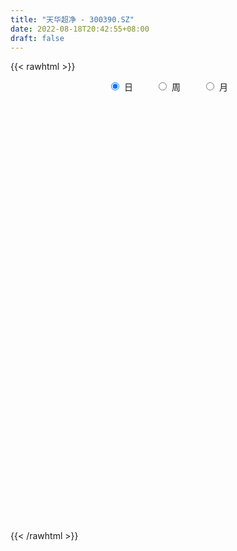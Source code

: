 ```yaml
---
title: "天华超净 - 300390.SZ"
date: 2022-08-18T20:42:55+08:00
draft: false
---
```

{{< rawhtml >}}
    <div style="text-align: center">
        <label style="padding: 1rem;"><input style="margin-right: .5rem" type="radio" name="period" value="D" checked onclick="period_change(this)">日</label>
        <label style="padding: 1rem;"><input style="margin-right: .5rem" type="radio" name="period" value="W" onclick="period_change(this)">周</label>
        <label style="padding: 1rem;"><input style="margin-right: .5rem" type="radio" name="period" value="M" onclick="period_change(this)">月</label>
    </div>
    <div id="chart" style="height: 700px;"></div> 
    <script type="text/javascript">
        const D_v = [236591.46,486318.41,476032.0,361059.27,234314.67,245497.07,208024.0,160989.75,140448.8,229030.66,119251.6,162626.2,162748.62,131453.36,117016.2,83950.0,77897.4,168590.4,110158.02,107789.22,89999.2,277694.75,156657.8,144999.53,115187.26,90752.28,87147.68,154695.54,151707.75,198349.4,125328.65,76426.6,97671.17,135428.6,82011.6,131117.4,89975.02,57771.75,64881.14,58214.4,75299.0,46966.2,75162.6,95288.66,58173.54,111753.8,155675.4,134697.75,137368.61,90635.4,66840.69,87348.2,73272.65,493291.94,291266.69,237040.24,112847.28,108797.72,98361.4,88266.05,102022.27,97204.77,92831.69,215678.6,158785.92,181161.4,167180.29,121980.91,90651.69,75977.77,69786.75,66612.2,294491.78,167134.62,147023.71,116573.62,126828.61,110744.53,109292.2,74908.45,70460.4,167185.0,122129.64,104756.4,129625.14,95620.4,456106.34,569207.3199999999,338982.33,183919.21,235296.67,202425.87,227879.38,144081.13,318425.05,436203.41,567719.29,608594.15,513688.3,314947.88,381638.64,323387.77,358594.76,293164.82,264134.11,320512.5,303074.56,242899.62,285656.3,238490.14,231432.05,171111.17,200488.82,201039.05,197611.8,264582.88,208846.65,224334.93,315839.15,403558.21,417160.14,300642.0,312244.09,231886.86,280744.81,174734.05,156011.97,154179.9,153001.3,114126.02,112255.23,150674.05,110866.48,164088.39,136073.44,125829.52,104122.35,123010.46,265359.88,309049.72,236116.6,232863.57,162335.61,228238.32,178348.2,151051.48,236136.91,154464.39,125197.57,169611.44,128302.49,100653.49,189828.67,202005.43,131325.78,127361.79,78071.2,68619.98,198901.66,244364.32,246896.81,260604.84,289326.23,156074.0,106426.82,182346.74,148349.19,164123.78,141820.46,198324.27,126972.22,212540.34,132598.29,180991.49,255615.86,175627.75,154776.97,165458.85,181822.81,187486.83,114794.79,110126.47,103998.56,249387.92,144015.94,92453.97,171472.47,93926.97,76339.43,80762.89,157834.22,132443.6,96518.9,212147.38,216285.08,112643.16,124177.95,121810.19,94123.38,204883.23,390448.58,248851.28,268420.55,229014.12,255311.05,226556.91,224383.01,166035.72,189314.53,180720.51,134389.61,144745.28,318432.0,188415.57,222816.25,136258.63,135154.48,150711.22,174479.68,109405.51,182226.04,136568.96,100994.3,108147.22,150320.34,231206.35,299266.33,206222.58,167176.9,211839.44,247022.02,169716.82,145590.75,218535.73,141402.88,166075.26,121489.1,224682.42,164921.5,212293.21,200656.16,403316.78,230656.48,263817.37,531940.54,542545.35,248605.92,336870.13,255255.33,234433.85,258477.77,209041.13,161630.61,201378.44,240666.85,192921.07,171176.92,191752.16,268802.78,239217.39,214178.41,179068.52,150154.84,104173.28,180128.32,200097.08,159625.41,208385.47,232058.59,321823.17,256010.81,184618.12,162274.79,178678.64,215143.64,198583.21,151701.38,196780.33,273568.2,179808.61,143244.02,169204.91,135725.99,263324.5,158356.55,218382.22,193871.6,200144.02,173655.83,221716.82,179803.66,201900.9,199842.55,259980.43,188293.88,173891.2,121995.0,120977.87,225959.42,179607.15,199524.59,186812.65,115245.66,218776.16,171092.66,176937.26,196175.5,211658.33,286804.15,210961.1,198810.08,125308.89,91451.16,128363.29,126163.85,305005.48,290091.4,215818.69,157253.61,144341.82,100075.65,112003.61,184833.65,228169.55,214855.27,152784.4,102488.58,120845.49,115936.78,189421.93,141512.73,159266.45,186585.52,112288.9,129411.91,130983.49,119586.57,103344.42,122204.07,123422.41,102713.09,116153.39,234231.57,202469.71,180208.3,135234.23,85131.49,112272.64,149081.74,143839.04,132710.81,125234.22,143103.73,198487.34,253135.49,135735.45,114645.51,127145.45,96478.39,134239.71,206253.44,139116.53,202192.94,146128.86,147496.67,130984.75,116554.72,124466.71,123672.06,202177.6,175214.28,297720.9,269403.96,172052.18,190478.88,293412.69,193347.6,149002.91,253931.04,151057.56,217182.26,174521.5,145284.32,316080.48,166085.73,152425.24,201030.92,144761.58,184131.12,199548.49,237786.41,286017.48,185021.36,235343.97,280693.74,281410.92,172795.96,213611.99,202602.03,140222.14,136166.72,136632.24,135481.58,109714.6,100202.73,145594.53,98283.77,127843.47,179946.96,263204.97,269418.67,146013.22,165723.16,99162.29,108655.53,104845.0,100699.77,109923.4,207427.67,151783.06,161719.46,120585.09,268819.69,277058.53,289122.41,245901.67,157556.24,107521.82,154196.5,235404.74,152625.64,100355.72,109357.85,231639.02,162879.99,200305.31,258190.32,239027.75,209723.9,137336.75,113791.07,124464.13,132869.04,179854.78,147696.46,163195.89,409870.03,255558.23,368517.95,216693.6,337365.8,266004.13,203722.62,288883.99,168522.9,206750.26,150963.39,239114.28,158481.58,163108.59,151933.1,246964.07,139632.43,145091.89,416063.41,436442.28,321385.69,295396.2,237911.7,196343.8,197902.49,256326.1,208310.18,199354.48,200356.23,220669.33,203943.77,163231.82,186715.35,240995.97,150551.48,107734.13,227386.13,132585.21,131967.26,126339.75,179778.72,174723.22,121656.48,169366.09,170923.6,186138.99,173247.1,153363.59,144888.47,116035.11,151257.68,122229.47,173802.88,87374.55]
const D_histogram = [0.0,0.0804102564,0.1755509387,0.1583886706,0.1313643674,0.0622617393,-0.0278196708,-0.0905266604,-0.142793187,-0.1178037579,-0.1105272981,-0.1304369303,-0.1494526976,-0.1359382582,-0.1541254417,-0.1787525468,-0.1763615379,-0.1286797036,-0.0975745654,-0.0967746925,-0.0675658629,0.0125335099,0.046912268,0.0992265413,0.1234378215,0.1042334429,0.1026203145,0.1163509479,0.0697907072,-0.0607784123,-0.150865648,-0.1856243593,-0.1879262753,-0.1367889,-0.1240870019,-0.0860809736,-0.0665579582,-0.0531097004,-0.0555400947,-0.0344837429,-0.0539765812,-0.0594493977,-0.0901738833,-0.0736445158,-0.0518085302,0.0246574287,0.1466159647,0.2233523843,0.2429620299,0.2398620534,0.2240584674,0.1757213917,0.1601804907,0.2064884976,0.1514560531,0.0552285455,-0.0102083939,-0.0452347026,-0.0694718073,-0.0887084417,-0.1138111039,-0.1397388037,-0.1134518242,-0.0402408833,0.0318315475,0.0859379662,0.1397913049,0.1488628427,0.1201167088,0.0829402266,0.0530885833,0.0394827062,0.1043293377,0.1177084775,0.1348733975,0.1493748943,0.1528100645,0.1347408274,0.122978461,0.0918928935,0.0564977984,0.0558661662,0.0494877845,0.0390908476,0.0011040212,-0.0170870824,0.0891646773,0.1936132056,0.231664428,0.2306818003,0.1511524146,0.1283242597,0.142577727,0.1177361256,0.1798289444,0.2978511119,0.3942851539,0.5344137769,0.6314623716,0.6720082022,0.7175162607,0.6555380768,0.4079672853,0.2628881038,0.1533169013,0.1932876133,0.1310849065,0.0377981819,-0.0286858269,-0.1679936193,-0.3516420789,-0.4467164685,-0.5855713785,-0.6717776475,-0.7182963996,-0.5597273001,-0.4883335917,-0.4333659897,-0.2820976884,-0.0177681469,0.3457295534,0.5600878054,0.7061071949,0.7113226179,0.556190763,0.4331417355,0.3222631089,0.1653783412,-0.0112186032,-0.1928022148,-0.2667211158,-0.2744185894,-0.2746805006,-0.3609014224,-0.4420505385,-0.5485826135,-0.627813249,-0.6696694941,-0.5382372595,-0.260458295,-0.0204300019,0.2516856861,0.3861231683,0.2527550848,0.073456928,-0.1419902192,-0.1846822615,-0.2389657497,-0.2594718287,-0.2143826958,-0.1785562047,-0.1902116044,-0.0263666832,0.1030178888,0.0608344629,0.0561397775,0.0437898023,-0.0372666003,0.0535454787,0.1412615102,0.2150968732,0.3116091728,0.1919272057,0.0625525542,-0.022223633,0.0543600741,0.0626547456,0.1175524552,0.0434373687,-0.1281758587,-0.258436855,-0.2213444535,-0.2480004198,-0.2673394939,-0.1336887478,-0.1157031364,-0.148557133,-0.1225090057,-0.0702010809,-0.1112297644,-0.122201873,-0.1205013469,-0.1649173707,-0.2482976458,-0.2254423087,-0.2362403894,-0.1770443817,-0.1532582644,-0.1436295086,-0.1615588297,-0.1839657302,-0.173761827,-0.1770803328,-0.0517270585,0.0106138882,0.0505893745,0.1177317504,0.1355724471,0.1091422145,0.1818213781,0.4859800671,0.8058544019,0.9714696792,1.0320550718,1.1521077296,1.4606964082,1.6394826244,1.5495799684,1.4941131898,1.4878121981,1.3037737752,1.1541315149,0.6177236367,0.309142796,0.1498967743,-0.0341017558,-0.1817717888,-0.0394167065,-0.1061963104,-0.1516195871,-0.0443605962,-0.042206956,-0.1148824855,-0.1901827489,-0.1670208197,0.4550046979,0.6191063299,0.8652535176,0.8760864923,1.0565909119,1.5587624651,1.7680787555,1.6282268394,1.4224765994,1.2008351681,0.7975113214,0.4598200053,0.6081367263,0.7353771825,0.1741666292,-0.3536544121,-1.1664768112,-1.6640262337,-1.9608970656,-2.3665871829,-1.9822780832,-1.8810619672,-1.073150647,-0.6809832096,-0.3673763093,-0.521939734,-0.7564346478,-0.7902488593,-0.5881310619,-0.3616241497,-0.5297406637,-0.6441706176,-0.4162646999,0.2353831967,1.0132664422,1.6829562745,1.7672580472,1.6146870789,1.2981832134,1.3884254652,1.5706362299,1.7935304298,1.3898898096,2.0774327083,2.2664332669,1.6811601171,1.6176758048,1.4730846975,1.8473041707,3.2567796155,3.7232594531,3.4808707148,2.6343001232,1.1098191359,0.1312706493,-0.676185456,-1.5527057649,-2.3113456933,-3.0263681433,-3.1438140895,-3.9053201851,-3.373280026,-2.931355932,-2.8655339831,-3.1038407196,-2.77674687,-2.2158553007,-1.9348276125,-1.1483899564,-0.5024239469,0.0789392203,0.1443455243,-0.0159275515,-0.2115729832,-0.5781950073,-0.5713197355,-0.9943819112,-1.0421688416,-1.4388971722,-1.7603098019,-1.9881278606,-2.3718286538,-2.6745512251,-2.2899890523,-1.6255217772,-1.6904068039,-1.637204356,-1.4165087947,-1.2012807727,-1.2386169378,-0.5258170407,0.2374417431,0.4250738603,0.7229328816,0.6195126054,0.4530207553,0.2246978145,0.4138863949,1.0759876694,1.796953158,2.0891744858,2.211925935,2.2661202882,1.8379310702,0.86272177,0.2032653348,-0.410524387,-0.5388302701,-0.6235625437,-0.9374112903,-1.3009719402,-1.5441175624,-1.7708287696,-1.9847202604,-2.0261453202,-1.9124770689,-1.9265609138,-2.2746876922,-2.0735727683,-1.5742255991,-1.130073625,-0.8637543583,-0.5613452531,-0.2827979338,-0.205471769,-0.0236415529,-0.1278508566,-0.2728492273,-0.5232588382,-0.5337719503,-0.6531691406,-0.6843699024,-0.4573461508,-0.2241969495,-0.2273867477,-0.4067417259,-0.3556089965,0.0901987775,0.3737087958,0.6501844618,0.6899340387,0.5814811111,0.6582754712,0.6178241523,0.6086206842,0.6997846645,1.0950956354,1.4982770893,1.812918218,2.0635633272,2.5293940631,2.719561087,2.7226946673,2.8383548253,2.7107928076,2.3183351438,2.0655057158,1.9400092472,1.1536420628,0.5423936391,-0.0820878801,-0.7023618517,-1.2201498089,-1.7069567363,-2.0836706741,-2.02418253,-1.5883262316,-1.3608234971,-1.0819224025,-0.5819347066,-0.3511640296,-0.149820684,0.0305230207,0.3068819289,0.4291235589,0.5482132057,0.4280912959,0.1703774422,0.0763086178,0.175720494,-0.0731639283,-0.1506158183,-0.3714843336,-0.3564739013,-0.4252516296,-0.9363646394,-1.0537915833,-1.0837466653,-1.0586647659,-1.0056467959,-0.8628541184,-0.7663140516,-0.7997194558,-1.0220410099,-1.2166850814,-1.5111928418,-1.6349829797,-1.0671959043,-0.5138320157,0.0409451749,0.2617459267,0.3746408463,0.5075806026,0.6641035729,0.8582362343,0.8876723203,0.8607294651,0.8304470026,0.9994298568,0.9949926005,1.0144790683,1.0845555219,1.2178477754,1.0166004854,0.8193958456,0.6032009827,0.4054835433,0.3104745006,0.264330512,0.1708585945,0.1645520673,0.7342249827,1.1043255781,1.5514198438,1.6745452691,1.7911114668,1.8544447947,1.8073048451,1.9247615055,1.7672501958,1.7964495826,1.6626345103,1.1541781524,0.7891154457,0.5331822683,0.3929502904,0.387852706,0.3577097652,0.0203488298,0.2834528613,0.9722959703,1.4218742562,1.4017545336,1.2842081371,1.0131050992,0.6653164509,-0.0214231271,-0.6069548926,-0.9763582617,-1.2269970842,-1.3457796326,-1.5034493522,-1.6552937024,-1.6800732313,-1.9181112713,-2.0240766146,-2.0658111407,-1.8338381341,-1.6705875651,-1.5321867873,-1.4673694252,-1.2693984888,-1.3738929657,-1.399619859,-1.2131702877,-0.9026560829,-0.6077348045,-0.2536990174,-0.1333102599,-0.0313569765,0.0027140871,0.156457039,0.225544092,0.1659589661,0.0827149222]
const D_fast = [0.0,0.1005128205,0.2395412375,0.261976137,0.2677929256,0.2142557324,0.1172194045,0.0318807499,-0.0560840735,-0.0605455839,-0.0809009487,-0.1334198133,-0.189798755,-0.2102688803,-0.2669874242,-0.336302666,-0.3780020416,-0.3624901331,-0.3557786363,-0.3791724365,-0.3668550726,-0.2836223223,-0.2375154972,-0.1603945887,-0.1053238531,-0.098469871,-0.0744279207,-0.0316095503,-0.0607221142,-0.2064858368,-0.3342894845,-0.4154542856,-0.4647377704,-0.4477976201,-0.4661174725,-0.4496316876,-0.4467481617,-0.446577329,-0.462892747,-0.4504573309,-0.4834443145,-0.5037794804,-0.5570474368,-0.5589291983,-0.5500453453,-0.4674150292,-0.308802502,-0.1762279864,-0.0958778333,-0.0390122964,0.0011987344,-0.0032079934,0.0212962283,0.1192263596,0.1020579284,0.0196375572,-0.0483514807,-0.0946864651,-0.1362915216,-0.1777052665,-0.2312607046,-0.2921231053,-0.2941990819,-0.2310483618,-0.1510180442,-0.0754271339,0.013374031,0.0596612795,0.0609443229,0.0445028973,0.0279233998,0.0241881992,0.1151171651,0.1579234243,0.2088066938,0.260651914,0.3022896004,0.3179055701,0.3368878191,0.3287754749,0.3075048294,0.3208397387,0.3268333032,0.3262090781,0.288498257,0.2660353829,0.3945783119,0.5474301416,0.6433974709,0.7000852934,0.6583440114,0.6675969213,0.7174948203,0.7220872504,0.8291373053,1.0216222508,1.2166275813,1.4903596484,1.7452738361,1.9538217172,2.1787088409,2.2806151761,2.135036206,2.0556790504,1.9844370732,2.0727296886,2.0432982084,1.9594610293,1.8858055638,1.7044993665,1.4329403872,1.2261868805,0.9409391259,0.6867884449,0.4606955929,0.4793328674,0.428643178,0.3752692825,0.4560131617,0.7159006664,1.1658307551,1.5202109584,1.8427571467,2.0258032241,2.00971906,1.9949554664,1.9646426171,1.8491024346,1.6697008394,1.4399166741,1.2993174942,1.2230153732,1.1540833368,0.9776370595,0.7859753088,0.5422975803,0.3061136326,0.0968400139,0.0937129336,0.3063773245,0.541298117,0.8763352266,1.1073035008,1.0371241886,0.8761902637,0.6252455618,0.5363829541,0.4223580284,0.3369839923,0.3284774512,0.3196648911,0.2604565903,0.4177098408,0.572848885,0.5458740748,0.5552143337,0.5538118091,0.4634387565,0.5676372051,0.6906686142,0.8182781954,0.9926927882,0.9209926226,0.8072561096,0.7169240142,0.8070977398,0.8310560977,0.915341921,0.8520861767,0.6484289847,0.4535587746,0.4353150628,0.3466589915,0.260485044,0.3607136031,0.3497734304,0.2797801505,0.2752010264,0.309958681,0.2411225564,0.1995999796,0.1711751689,0.0855298025,-0.0599248841,-0.0934301241,-0.1632883022,-0.1483533899,-0.1628818388,-0.1891604601,-0.2474794887,-0.3158778217,-0.3491143753,-0.3967029642,-0.2842814546,-0.2192870358,-0.1666642059,-0.0700888924,-0.0183550839,-0.0174997629,0.1006347452,0.526288451,1.0476263863,1.4561090833,1.7747082439,2.1827878341,2.8565506147,3.4452074871,3.7426998231,4.060761342,4.4264133999,4.5683184207,4.7072090391,4.3252320701,4.0939369284,3.9721651003,3.7796411312,3.5865281511,3.7190290567,3.6257003752,3.5423722017,3.6385410435,3.6301429448,3.5287467939,3.4059008433,3.3873075676,4.1230842596,4.4419624741,4.9044230412,5.134277639,5.5789297866,6.470791956,7.1221279354,7.389332729,7.5392016389,7.6177689997,7.4138229832,7.1910866685,7.4914375711,7.8025223229,7.2848534268,6.6686187826,5.5641771806,4.6506211998,3.8635261014,2.8661891884,2.7549287673,2.3858793916,2.92550305,3.1474246849,3.3691875079,3.0841391498,2.660535574,2.4291591477,2.4842441796,2.6203450543,2.3197933744,2.0443207662,2.1681605089,2.8786542046,3.9098540607,5.0002829616,5.5263992461,5.7775000475,5.7855419853,6.2228906035,6.7977604256,7.469037233,7.4128690652,8.6197701409,9.3753790163,9.2103958957,9.5513305346,9.7750106017,10.6110561176,12.8347264662,14.2320211671,14.8598501075,14.6718545468,13.4248283434,12.4790975191,11.5025950498,10.2378982997,8.901421948,7.4298074622,6.5264079936,4.7885718517,4.4772920043,4.1863771153,3.5358155684,2.521548652,2.1544557841,2.1613835283,1.9587043133,2.4580444803,2.9784045031,3.5795024754,3.6809951605,3.5167401968,3.2682015193,2.7570307433,2.6210760813,1.9494184278,1.6410892869,0.8846366633,0.1231465832,-0.6017034407,-1.5783613974,-2.5497217749,-2.7376568652,-2.4795700344,-2.967056762,-3.3231554032,-3.4565870405,-3.5416792117,-3.8886696113,-3.3073239743,-2.4847047548,-2.1908041725,-1.7122119308,-1.6607540557,-1.7139907169,-1.8861392041,-1.593479025,-0.6623808331,0.5078229449,1.3223378942,1.9980708271,2.6187952523,2.650088802,1.8905599443,1.2819198427,0.5654990242,0.3024855735,0.061862664,-0.4863389051,-1.1751425401,-1.8043175528,-2.4737359525,-3.1838075084,-3.7317688982,-4.0962199142,-4.5919439875,-5.508742689,-5.8260209572,-5.7202301878,-5.5585966198,-5.5082159427,-5.3461431508,-5.1382953149,-5.1123370924,-4.9364172645,-5.0725892824,-5.2857999599,-5.6670242803,-5.81098038,-6.0936698555,-6.2959630929,-6.183275879,-6.0061759151,-6.0662124002,-6.3472528098,-6.3850223295,-5.9166648612,-5.5397276439,-5.1007058624,-4.8884727759,-4.8515554258,-4.6101921979,-4.4961874786,-4.3532357758,-4.0871256293,-3.4180407496,-2.6402900233,-1.8724193401,-1.1058833992,-0.0077041475,0.8623531482,1.5461603953,2.3714092597,2.9215454438,3.108671566,3.3722185669,3.7317244102,3.2337677414,2.7581177275,2.1131142382,1.3172498038,0.4944243944,-0.4191217172,-1.3167533235,-1.7633108119,-1.7245360714,-1.8372392112,-1.8288187172,-1.474314698,-1.3313350283,-1.1674468537,-0.9794723938,-0.6263930034,-0.3968704838,-0.1407275355,-0.1538266213,-0.3689461144,-0.4439377844,-0.3005957846,-0.567771189,-0.6828770336,-0.9966166323,-1.0707246753,-1.245815311,-1.9910194807,-2.3718943205,-2.6727860688,-2.9123703608,-3.1107640898,-3.1836849419,-3.278723388,-3.5120586561,-3.9898904627,-4.4887058045,-5.1610117754,-5.6935476582,-5.392559559,-4.9676536742,-4.4026401899,-4.1164029565,-3.9098478253,-3.6500129183,-3.3274640548,-2.9187723348,-2.6674181687,-2.4791786577,-2.3018493695,-1.8830090511,-1.6386981573,-1.3655919224,-1.0243765883,-0.586622391,-0.5337195596,-0.5260752381,-0.5914698552,-0.6878164088,-0.7052068264,-0.6852681869,-0.7360254559,-0.7011939662,0.0520351948,0.6982171848,1.5331664114,2.074928154,2.6392722184,3.166216745,3.5709030066,4.1695500434,4.4538512826,4.9321630651,5.2140066204,4.9940948005,4.8263109553,4.7036733449,4.6616789397,4.7535445317,4.8128290322,4.4805553043,4.8145225511,5.7464396527,6.5514865026,6.8818054135,7.0853110512,7.0674842882,6.8860247526,6.1939293927,5.4566589041,4.8431659696,4.285777876,3.8305504194,3.2970183618,2.731350586,2.2865527493,1.5689868915,0.9570023945,0.3988150832,0.1723285563,-0.082067766,-0.326713685,-0.6287386792,-0.748117365,-1.1960850833,-1.5717169414,-1.688559942,-1.603709758,-1.4607221806,-1.1701111479,-1.0830499553,-0.9889359161,-0.9541863307,-0.7613291191,-0.635856043,-0.6539514274,-0.7165167408]
const D_slow = [0.0,0.0201025641,0.0639902988,0.1035874664,0.1364285583,0.1519939931,0.1450390754,0.1224074103,0.0867091135,0.057258174,0.0296263495,-0.0029828831,-0.0403460575,-0.074330622,-0.1128619825,-0.1575501192,-0.2016405036,-0.2338104295,-0.2582040709,-0.282397744,-0.2992892097,-0.2961558322,-0.2844277652,-0.2596211299,-0.2287616746,-0.2027033138,-0.1770482352,-0.1479604982,-0.1305128214,-0.1457074245,-0.1834238365,-0.2298299263,-0.2768114951,-0.3110087201,-0.3420304706,-0.363550714,-0.3801902035,-0.3934676286,-0.4073526523,-0.415973588,-0.4294677333,-0.4443300827,-0.4668735536,-0.4852846825,-0.4982368151,-0.4920724579,-0.4554184667,-0.3995803707,-0.3388398632,-0.2788743498,-0.222859733,-0.1789293851,-0.1388842624,-0.087262138,-0.0493981247,-0.0355909883,-0.0381430868,-0.0494517625,-0.0668197143,-0.0889968247,-0.1174496007,-0.1523843016,-0.1807472577,-0.1908074785,-0.1828495916,-0.1613651001,-0.1264172739,-0.0892015632,-0.059172386,-0.0384373293,-0.0251651835,-0.015294507,0.0107878275,0.0402149468,0.0739332962,0.1112770198,0.1494795359,0.1831647428,0.213909358,0.2368825814,0.251007031,0.2649735725,0.2773455187,0.2871182306,0.2873942359,0.2831224653,0.3054136346,0.353816936,0.411733043,0.4694034931,0.5071915967,0.5392726616,0.5749170934,0.6043511248,0.6493083609,0.7237711389,0.8223424273,0.9559458716,1.1138114645,1.281813515,1.4611925802,1.6250770994,1.7270689207,1.7927909466,1.8311201719,1.8794420753,1.9122133019,1.9216628474,1.9144913907,1.8724929858,1.7845824661,1.672903349,1.5265105044,1.3585660925,1.1789919926,1.0390601675,0.9169767696,0.8086352722,0.7381108501,0.7336688134,0.8201012017,0.9601231531,1.1366499518,1.3144806062,1.453528297,1.5618137309,1.6423795081,1.6837240934,1.6809194426,1.6327188889,1.56603861,1.4974339626,1.4287638375,1.3385384819,1.2280258472,1.0908801939,0.9339268816,0.7665095081,0.6319501932,0.5668356194,0.561728119,0.6246495405,0.7211803326,0.7843691038,0.8027333357,0.7672357809,0.7210652156,0.6613237781,0.596455821,0.542860147,0.4982210958,0.4506681947,0.4440765239,0.4698309961,0.4850396119,0.4990745562,0.5100220068,0.5007053567,0.5140917264,0.549407104,0.6031813223,0.6810836155,0.7290654169,0.7447035554,0.7391476472,0.7527376657,0.7684013521,0.7977894659,0.8086488081,0.7766048434,0.7119956296,0.6566595163,0.5946594113,0.5278245378,0.4944023509,0.4654765668,0.4283372835,0.3977100321,0.3801597619,0.3523523208,0.3218018526,0.2916765158,0.2504471732,0.1883727617,0.1320121845,0.0729520872,0.0286909918,-0.0096235743,-0.0455309515,-0.0859206589,-0.1319120915,-0.1753525482,-0.2196226314,-0.2325543961,-0.229900924,-0.2172535804,-0.1878206428,-0.153927531,-0.1266419774,-0.0811866329,0.0403083839,0.2417719844,0.4846394042,0.7426531721,1.0306801045,1.3958542066,1.8057248627,2.1931198547,2.5666481522,2.9386012017,3.2645446455,3.5530775242,3.7075084334,3.7847941324,3.822268326,3.813742887,3.7682999398,3.7584457632,3.7318966856,3.6939917888,3.6829016398,3.6723499008,3.6436292794,3.5960835922,3.5543283873,3.6680795617,3.8228561442,4.0391695236,4.2581911467,4.5223388747,4.9120294909,5.3540491798,5.7611058897,6.1167250395,6.4169338315,6.6163116619,6.7312666632,6.8833008448,7.0671451404,7.1106867977,7.0222731947,6.7306539919,6.3146474334,5.824423167,5.2327763713,4.7372068505,4.2669413587,3.998653697,3.8284078946,3.7365638172,3.6060788837,3.4169702218,3.219408007,3.0723752415,2.9819692041,2.8495340381,2.6884913837,2.5844252088,2.6432710079,2.8965876185,3.3173266871,3.7591411989,4.1628129686,4.487358772,4.8344651383,5.2271241957,5.6755068032,6.0229792556,6.5423374326,7.1089457494,7.5292357786,7.9336547298,8.3019259042,8.7637519469,9.5779468508,10.508761714,11.3789793927,12.0375544235,12.3150092075,12.3478268698,12.1787805058,11.7906040646,11.2127676413,10.4561756055,9.6702220831,8.6938920368,7.8505720303,7.1177330473,6.4013495515,5.6253893716,4.9312026541,4.377238829,3.8935319258,3.6064344367,3.48082845,3.5005632551,3.5366496361,3.5326677483,3.4797745025,3.3352257507,3.1923958168,2.943800339,2.6832581286,2.3235338355,1.8834563851,1.3864244199,0.7934672565,0.1248294502,-0.4476678129,-0.8540482572,-1.2766499582,-1.6859510472,-2.0400782458,-2.340398439,-2.6500526735,-2.7815069336,-2.7221464979,-2.6158780328,-2.4351448124,-2.2802666611,-2.1670114722,-2.1108370186,-2.0073654199,-1.7383685025,-1.289130213,-0.7668365916,-0.2138551078,0.3526749642,0.8121577318,1.0278381743,1.078654508,0.9760234112,0.8413158437,0.6854252077,0.4510723852,0.1258294001,-0.2601999905,-0.7029071829,-1.199087248,-1.705623578,-2.1837428453,-2.6653830737,-3.2340549968,-3.7524481888,-4.1460045886,-4.4285229949,-4.6444615844,-4.7847978977,-4.8554973812,-4.9068653234,-4.9127757116,-4.9447384258,-5.0129507326,-5.1437654421,-5.2772084297,-5.4405007149,-5.6115931905,-5.7259297282,-5.7819789656,-5.8388256525,-5.940511084,-6.0294133331,-6.0068636387,-5.9134364397,-5.7508903243,-5.5784068146,-5.4330365368,-5.2684676691,-5.114011631,-4.9618564599,-4.7869102938,-4.513136385,-4.1385671126,-3.6853375581,-3.1694467263,-2.5370982106,-1.8572079388,-1.176534272,-0.4669455656,0.2107526362,0.7903364222,1.3067128511,1.791715163,2.0801256786,2.2157240884,2.1952021184,2.0196116555,1.7145742032,1.2878350192,0.7669173506,0.2608717181,-0.1362098398,-0.4764157141,-0.7468963147,-0.8923799913,-0.9801709987,-1.0176261697,-1.0099954146,-0.9332749323,-0.8259940426,-0.6889407412,-0.5819179172,-0.5393235566,-0.5202464022,-0.4763162787,-0.4946072607,-0.5322612153,-0.6251322987,-0.714250774,-0.8205636814,-1.0546548413,-1.3181027371,-1.5890394034,-1.8537055949,-2.1051172939,-2.3208308235,-2.5124093364,-2.7123392003,-2.9678494528,-3.2720207232,-3.6498189336,-4.0585646785,-4.3253636546,-4.4538216585,-4.4435853648,-4.3781488831,-4.2844886716,-4.1575935209,-3.9915676277,-3.7770085691,-3.555090489,-3.3399081228,-3.1322963721,-2.8824389079,-2.6336907578,-2.3800709907,-2.1089321102,-1.8044701664,-1.550320045,-1.3454710836,-1.194670838,-1.0932999521,-1.015681327,-0.949598699,-0.9068840504,-0.8657460335,-0.6821897879,-0.4061083933,-0.0182534324,0.4003828849,0.8481607516,1.3117719503,1.7635981615,2.2447885379,2.6866010868,3.1357134825,3.5513721101,3.8399166481,4.0371955096,4.1704910767,4.2687286493,4.3656918257,4.455119267,4.4602064745,4.5310696898,4.7741436824,5.1296122464,5.4800508798,5.8011029141,6.0543791889,6.2207083017,6.2153525199,6.0636137967,5.8195242313,5.5127749602,5.1763300521,4.800467714,4.3866442884,3.9666259806,3.4870981628,2.9810790091,2.4646262239,2.0061666904,1.5885197991,1.2054731023,0.838630746,0.5212811238,0.1778078824,-0.1720970824,-0.4753896543,-0.701053675,-0.8529873761,-0.9164121305,-0.9497396955,-0.9575789396,-0.9569004178,-0.9177861581,-0.8614001351,-0.8199103935,-0.799231663]
const D_data = [['2020-07-30', 18.2, 18.02, 17.6, 18.35],['2020-07-31', 18.02, 19.28, 17.9, 19.79],['2020-08-03', 19.8, 20.05, 19.5, 20.8],['2020-08-04', 20.12, 19.0, 18.8, 20.16],['2020-08-05', 18.71, 18.89, 18.3, 19.25],['2020-08-06', 18.89, 18.2, 18.01, 19.06],['2020-08-07', 18.06, 17.54, 17.13, 18.3],['2020-08-10', 17.43, 17.44, 17.14, 17.81],['2020-08-11', 17.38, 17.18, 17.07, 17.78],['2020-08-12', 17.52, 17.98, 17.4, 18.1],['2020-08-13', 18.05, 17.76, 17.62, 18.22],['2020-08-14', 17.65, 17.29, 16.9, 17.75],['2020-08-17', 17.19, 17.08, 16.66, 17.35],['2020-08-18', 17.1, 17.35, 16.97, 17.4],['2020-08-19', 17.19, 16.81, 16.78, 17.19],['2020-08-20', 16.57, 16.46, 16.45, 16.81],['2020-08-21', 16.68, 16.57, 16.51, 16.99],['2020-08-24', 16.8, 17.12, 16.1, 17.48],['2020-08-25', 17.0, 17.0, 16.78, 17.35],['2020-08-26', 17.09, 16.59, 16.43, 17.25],['2020-08-27', 16.59, 16.92, 16.31, 17.18],['2020-08-28', 16.87, 17.79, 16.86, 18.55],['2020-08-31', 18.25, 17.51, 17.5, 18.25],['2020-09-01', 17.51, 17.99, 17.17, 18.09],['2020-09-02', 18.15, 17.9, 17.61, 18.19],['2020-09-03', 18.0, 17.43, 17.38, 18.0],['2020-09-04', 16.9, 17.65, 16.85, 17.75],['2020-09-07', 17.95, 17.94, 17.63, 18.16],['2020-09-08', 17.94, 17.15, 16.88, 17.94],['2020-09-09', 16.9, 15.6, 15.6, 16.9],['2020-09-10', 16.0, 15.4, 15.33, 16.29],['2020-09-11', 15.13, 15.59, 15.13, 15.69],['2020-09-14', 15.61, 15.71, 15.45, 15.95],['2020-09-15', 15.85, 16.34, 15.7, 16.58],['2020-09-16', 16.12, 15.88, 15.78, 16.15],['2020-09-17', 15.98, 16.2, 15.7, 16.58],['2020-09-18', 16.06, 16.01, 15.75, 16.27],['2020-09-21', 16.15, 15.92, 15.84, 16.18],['2020-09-22', 15.7, 15.65, 15.58, 16.09],['2020-09-23', 15.67, 15.9, 15.51, 16.06],['2020-09-24', 15.99, 15.3, 15.25, 15.99],['2020-09-25', 15.49, 15.3, 15.17, 15.62],['2020-09-28', 15.43, 14.76, 14.76, 15.44],['2020-09-29', 14.79, 15.18, 14.75, 15.42],['2020-09-30', 15.12, 15.23, 15.12, 15.47],['2020-10-09', 15.56, 16.1, 15.5, 16.34],['2020-10-12', 16.23, 17.21, 16.15, 17.24],['2020-10-13', 17.1, 17.27, 16.87, 17.44],['2020-10-14', 17.16, 16.95, 16.8, 17.27],['2020-10-15', 17.06, 16.86, 16.83, 17.31],['2020-10-16', 16.76, 16.8, 16.51, 17.01],['2020-10-19', 16.88, 16.35, 16.33, 17.0],['2020-10-20', 16.42, 16.7, 16.21, 16.7],['2020-10-21', 20.04, 17.69, 17.34, 20.04],['2020-10-22', 17.5, 16.53, 16.5, 17.59],['2020-10-23', 16.45, 15.68, 15.51, 16.47],['2020-10-26', 15.49, 15.64, 15.08, 15.92],['2020-10-27', 15.42, 15.72, 15.3, 16.14],['2020-10-28', 15.69, 15.64, 15.3, 15.86],['2020-10-29', 15.4, 15.51, 15.27, 15.97],['2020-10-30', 15.58, 15.22, 15.2, 15.76],['2020-11-02', 15.22, 14.95, 14.8, 15.46],['2020-11-03', 15.03, 15.48, 14.93, 15.58],['2020-11-04', 15.59, 16.25, 15.59, 16.88],['2020-11-05', 16.45, 16.6, 16.15, 16.75],['2020-11-06', 16.61, 16.74, 16.61, 17.18],['2020-11-09', 16.79, 17.1, 16.7, 17.25],['2020-11-10', 17.37, 16.81, 16.7, 17.37],['2020-11-11', 16.82, 16.38, 16.33, 16.95],['2020-11-12', 16.47, 16.17, 16.07, 16.78],['2020-11-13', 16.06, 16.13, 15.85, 16.35],['2020-11-16', 16.09, 16.25, 15.85, 16.36],['2020-11-17', 16.5, 17.43, 16.31, 18.08],['2020-11-18', 17.5, 17.09, 16.78, 17.82],['2020-11-19', 16.99, 17.33, 16.71, 17.72],['2020-11-20', 17.42, 17.51, 17.28, 17.8],['2020-11-23', 17.71, 17.56, 17.43, 17.99],['2020-11-24', 17.5, 17.39, 17.1, 17.85],['2020-11-25', 17.51, 17.52, 17.36, 17.81],['2020-11-26', 17.5, 17.28, 17.23, 17.6],['2020-11-27', 17.36, 17.14, 17.01, 17.43],['2020-11-30', 17.39, 17.56, 17.22, 17.91],['2020-12-01', 17.5, 17.55, 17.31, 17.74],['2020-12-02', 17.45, 17.53, 17.26, 17.64],['2020-12-03', 17.71, 17.11, 17.05, 17.9],['2020-12-04', 17.04, 17.24, 16.66, 17.33],['2020-12-07', 17.6, 19.11, 17.49, 20.0],['2020-12-08', 19.0, 19.82, 18.68, 20.85],['2020-12-09', 19.8, 19.6, 19.48, 20.39],['2020-12-10', 19.8, 19.46, 19.33, 19.9],['2020-12-11', 19.63, 18.48, 18.18, 19.67],['2020-12-14', 18.69, 19.1, 18.03, 19.38],['2020-12-15', 19.0, 19.73, 19.0, 19.99],['2020-12-16', 19.52, 19.4, 19.03, 19.78],['2020-12-17', 19.4, 20.8, 19.39, 20.8],['2020-12-18', 20.88, 22.28, 20.61, 22.55],['2020-12-21', 23.03, 22.98, 22.32, 24.14],['2020-12-22', 22.73, 24.67, 22.03, 26.38],['2020-12-23', 24.33, 25.39, 24.31, 26.97],['2020-12-24', 25.28, 25.75, 24.9, 26.5],['2020-12-25', 25.48, 26.8, 24.71, 26.96],['2020-12-28', 26.18, 26.18, 25.02, 26.5],['2020-12-29', 25.75, 23.68, 23.25, 25.92],['2020-12-30', 24.21, 24.42, 24.05, 25.36],['2020-12-31', 24.71, 24.6, 24.42, 25.58],['2021-01-04', 25.15, 26.69, 25.15, 27.16],['2021-01-05', 26.3, 25.75, 25.01, 26.83],['2021-01-06', 26.25, 25.28, 24.48, 26.6],['2021-01-07', 24.88, 25.46, 24.63, 26.19],['2021-01-08', 25.3, 24.18, 23.58, 25.33],['2021-01-11', 24.69, 22.8, 22.4, 24.73],['2021-01-12', 23.04, 23.08, 22.65, 23.86],['2021-01-13', 23.01, 21.71, 21.4, 23.14],['2021-01-14', 22.05, 21.46, 21.29, 22.95],['2021-01-15', 21.05, 21.22, 20.64, 21.59],['2021-01-18', 20.86, 23.74, 20.86, 23.86],['2021-01-19', 23.81, 22.99, 22.71, 24.01],['2021-01-20', 23.69, 22.88, 21.5, 23.69],['2021-01-21', 23.1, 24.47, 22.82, 25.28],['2021-01-22', 24.3, 27.0, 24.28, 27.3],['2021-01-25', 28.42, 30.19, 27.82, 31.16],['2021-01-26', 29.01, 30.38, 29.0, 31.08],['2021-01-27', 30.8, 31.16, 29.42, 32.38],['2021-01-28', 30.73, 30.55, 29.9, 32.27],['2021-01-29', 30.82, 28.84, 27.8, 31.16],['2021-02-01', 29.69, 29.1, 28.4, 30.39],['2021-02-02', 29.54, 29.15, 27.8, 29.9],['2021-02-03', 29.45, 28.28, 28.06, 29.66],['2021-02-04', 28.18, 27.43, 26.71, 28.38],['2021-02-05', 28.0, 26.55, 26.49, 28.33],['2021-02-08', 27.05, 27.25, 26.63, 27.87],['2021-02-09', 27.27, 27.86, 27.08, 28.35],['2021-02-10', 28.04, 27.92, 27.11, 28.55],['2021-02-18', 28.86, 26.55, 26.34, 28.98],['2021-02-19', 26.27, 26.02, 24.82, 26.27],['2021-02-22', 26.41, 24.96, 24.86, 26.54],['2021-02-23', 24.48, 24.47, 24.1, 24.9],['2021-02-24', 24.6, 24.21, 23.66, 24.88],['2021-02-25', 25.0, 26.24, 24.7, 26.4],['2021-02-26', 25.93, 28.95, 25.59, 29.16],['2021-03-01', 28.96, 29.85, 28.05, 30.28],['2021-03-02', 29.65, 31.82, 29.65, 32.28],['2021-03-03', 32.0, 31.55, 30.37, 32.0],['2021-03-04', 31.37, 28.56, 28.0, 31.99],['2021-03-05', 28.01, 27.38, 27.06, 28.84],['2021-03-08', 27.58, 25.94, 25.63, 27.88],['2021-03-09', 26.01, 27.38, 24.01, 28.24],['2021-03-10', 28.0, 26.9, 26.81, 28.75],['2021-03-11', 26.59, 27.01, 25.9, 27.5],['2021-03-12', 27.32, 27.79, 25.85, 28.07],['2021-03-15', 27.79, 27.81, 26.68, 28.69],['2021-03-16', 27.55, 27.2, 27.17, 28.3],['2021-03-17', 27.2, 29.79, 26.57, 29.95],['2021-03-18', 29.4, 30.25, 28.9, 30.99],['2021-03-19', 29.5, 28.47, 28.47, 29.8],['2021-03-22', 28.87, 28.93, 28.08, 30.47],['2021-03-23', 28.9, 28.9, 28.04, 29.24],['2021-03-24', 28.55, 27.86, 27.81, 28.92],['2021-03-25', 27.57, 30.12, 27.27, 30.2],['2021-03-26', 29.7, 30.72, 29.46, 31.98],['2021-03-29', 31.01, 31.21, 30.8, 32.81],['2021-03-30', 31.3, 32.26, 30.38, 32.86],['2021-03-31', 32.79, 29.79, 29.1, 32.89],['2021-04-01', 30.08, 29.2, 28.6, 30.12],['2021-04-02', 29.01, 29.3, 28.9, 29.67],['2021-04-06', 29.32, 31.42, 29.1, 31.5],['2021-04-07', 31.65, 30.95, 30.5, 31.89],['2021-04-08', 30.88, 31.89, 30.33, 32.21],['2021-04-09', 31.61, 30.4, 30.34, 32.09],['2021-04-12', 30.25, 28.59, 27.95, 30.85],['2021-04-13', 28.62, 28.24, 28.04, 29.3],['2021-04-14', 28.4, 29.99, 28.3, 30.76],['2021-04-15', 29.72, 29.12, 28.62, 29.92],['2021-04-16', 30.02, 28.96, 28.88, 30.18],['2021-04-19', 28.96, 31.1, 28.22, 31.2],['2021-04-20', 30.97, 30.03, 30.03, 32.0],['2021-04-21', 30.0, 29.31, 28.73, 30.17],['2021-04-22', 29.36, 29.98, 29.02, 30.95],['2021-04-23', 29.72, 30.5, 29.68, 31.18],['2021-04-26', 30.71, 29.34, 29.1, 31.36],['2021-04-27', 29.36, 29.53, 28.9, 29.7],['2021-04-28', 29.5, 29.61, 29.1, 30.36],['2021-04-29', 29.35, 28.84, 28.7, 29.57],['2021-04-30', 28.69, 27.87, 26.01, 28.87],['2021-05-06', 27.6, 28.87, 27.4, 29.0],['2021-05-07', 28.87, 28.31, 28.1, 29.1],['2021-05-10', 28.31, 29.16, 27.78, 29.43],['2021-05-11', 28.76, 28.81, 27.9, 29.04],['2021-05-12', 28.74, 28.6, 28.21, 29.18],['2021-05-13', 28.25, 28.1, 27.85, 28.96],['2021-05-14', 28.23, 27.78, 27.06, 28.9],['2021-05-17', 27.5, 27.99, 27.37, 28.8],['2021-05-18', 27.9, 27.67, 27.58, 28.36],['2021-05-19', 27.55, 29.49, 27.3, 29.9],['2021-05-20', 29.0, 29.16, 27.8, 29.73],['2021-05-21', 29.16, 29.15, 28.68, 30.0],['2021-05-24', 29.83, 29.82, 29.25, 30.18],['2021-05-25', 29.59, 29.51, 29.3, 30.1],['2021-05-26', 29.65, 29.01, 28.95, 29.92],['2021-05-27', 28.71, 30.48, 28.71, 30.96],['2021-05-28', 30.48, 34.67, 30.48, 34.69],['2021-05-31', 35.22, 37.1, 35.0, 37.21],['2021-06-01', 36.61, 37.25, 36.08, 38.3],['2021-06-02', 37.36, 37.44, 36.93, 38.88],['2021-06-03', 37.56, 39.68, 37.27, 40.73],['2021-06-04', 39.0, 44.43, 38.77, 44.5],['2021-06-07', 44.44, 45.6, 42.8, 46.19],['2021-06-08', 44.01, 44.04, 43.7, 45.8],['2021-06-09', 44.6, 45.64, 43.74, 47.5],['2021-06-10', 45.64, 47.68, 44.38, 48.29],['2021-06-11', 46.5, 46.5, 45.0, 47.9],['2021-06-15', 46.93, 47.5, 45.68, 48.0],['2021-06-16', 48.08, 42.02, 41.2, 48.2],['2021-06-17', 42.23, 43.49, 42.1, 43.7],['2021-06-18', 44.36, 44.82, 42.51, 45.23],['2021-06-21', 44.71, 44.17, 42.87, 46.0],['2021-06-22', 43.3, 44.18, 41.58, 44.71],['2021-06-23', 44.5, 48.25, 44.01, 48.82],['2021-06-24', 47.12, 46.31, 44.44, 48.34],['2021-06-25', 46.0, 46.7, 44.34, 47.35],['2021-06-28', 47.58, 49.23, 46.5, 51.06],['2021-06-29', 50.1, 48.7, 47.99, 50.92],['2021-06-30', 49.02, 48.03, 47.85, 49.3],['2021-07-01', 48.42, 47.99, 46.8, 49.6],['2021-07-02', 47.4, 49.45, 46.5, 50.33],['2021-07-05', 51.98, 59.34, 51.61, 59.34],['2021-07-06', 61.86, 56.7, 54.71, 62.45],['2021-07-07', 58.0, 60.0, 54.05, 61.0],['2021-07-08', 60.3, 59.04, 58.34, 62.85],['2021-07-09', 60.31, 63.09, 59.31, 64.59],['2021-07-12', 64.0, 70.7, 64.0, 74.8],['2021-07-13', 68.35, 71.03, 66.66, 71.59],['2021-07-14', 68.33, 69.0, 67.0, 73.5],['2021-07-15', 70.03, 69.31, 65.79, 71.6],['2021-07-16', 69.32, 69.9, 66.91, 73.1],['2021-07-19', 69.5, 67.66, 67.18, 73.6],['2021-07-20', 66.18, 67.93, 65.79, 70.66],['2021-07-21', 69.19, 74.91, 66.12, 77.97],['2021-07-22', 76.11, 76.93, 73.03, 77.55],['2021-07-23', 76.97, 68.5, 67.98, 76.97],['2021-07-26', 69.1, 66.9, 64.0, 70.6],['2021-07-27', 67.3, 60.06, 57.0, 67.31],['2021-07-28', 58.87, 60.25, 58.8, 62.88],['2021-07-29', 62.05, 60.02, 59.03, 64.57],['2021-07-30', 62.0, 55.8, 50.63, 62.06],['2021-08-02', 59.96, 64.61, 59.96, 66.96],['2021-08-03', 62.0, 61.47, 59.96, 65.0],['2021-08-04', 62.5, 72.2, 62.0, 73.44],['2021-08-05', 70.48, 70.1, 67.97, 73.85],['2021-08-06', 71.5, 71.15, 69.92, 75.0],['2021-08-09', 69.99, 65.88, 63.55, 69.99],['2021-08-10', 65.89, 63.81, 61.36, 66.32],['2021-08-11', 64.09, 65.45, 64.09, 67.32],['2021-08-12', 64.28, 68.76, 62.86, 70.33],['2021-08-13', 68.01, 70.28, 67.0, 74.96],['2021-08-16', 67.43, 65.55, 63.3, 68.75],['2021-08-17', 64.8, 65.38, 62.55, 67.8],['2021-08-18', 66.31, 69.93, 65.68, 71.17],['2021-08-19', 71.0, 77.93, 70.0, 82.01],['2021-08-20', 78.02, 84.29, 78.02, 86.5],['2021-08-23', 85.0, 88.39, 80.52, 93.14],['2021-08-24', 88.4, 84.99, 83.5, 93.01],['2021-08-25', 86.5, 83.76, 80.0, 87.0],['2021-08-26', 83.88, 82.22, 81.67, 85.91],['2021-08-27', 83.08, 88.45, 80.38, 90.2],['2021-08-30', 87.06, 92.25, 87.0, 96.99],['2021-08-31', 89.64, 95.99, 88.0, 99.66],['2021-09-01', 101.73, 89.76, 85.88, 103.19],['2021-09-02', 92.88, 106.5, 88.1, 107.71],['2021-09-03', 111.8, 105.35, 99.97, 119.0],['2021-09-06', 105.25, 97.2, 88.88, 107.88],['2021-09-07', 97.96, 104.41, 96.52, 106.6],['2021-09-08', 103.72, 105.23, 102.33, 112.08],['2021-09-09', 110.0, 114.91, 110.0, 120.55],['2021-09-10', 115.01, 136.09, 114.02, 137.6],['2021-09-13', 135.0, 133.6, 124.99, 135.0],['2021-09-14', 134.75, 129.78, 125.0, 136.0],['2021-09-15', 131.0, 123.38, 122.88, 135.2],['2021-09-16', 123.0, 111.69, 108.5, 123.0],['2021-09-17', 115.0, 114.0, 107.65, 117.27],['2021-09-22', 110.1, 112.83, 110.06, 119.97],['2021-09-23', 113.01, 108.21, 105.16, 114.58],['2021-09-24', 108.52, 105.34, 102.0, 110.87],['2021-09-27', 116.0, 101.29, 96.66, 117.49],['2021-09-28', 102.07, 105.48, 100.33, 107.6],['2021-09-29', 104.51, 93.5, 93.39, 108.38],['2021-09-30', 98.15, 107.35, 98.15, 108.3],['2021-10-08', 109.0, 107.4, 104.0, 111.88],['2021-10-11', 106.0, 102.7, 98.66, 109.5],['2021-10-12', 101.49, 96.88, 94.44, 104.5],['2021-10-13', 97.0, 102.6, 96.0, 105.39],['2021-10-14', 99.96, 106.6, 98.32, 108.09],['2021-10-15', 106.0, 104.3, 100.1, 108.3],['2021-10-18', 103.79, 112.83, 99.75, 113.9],['2021-10-19', 108.78, 114.8, 108.2, 117.57],['2021-10-20', 114.0, 117.65, 112.17, 124.0],['2021-10-21', 117.98, 113.53, 112.8, 119.88],['2021-10-22', 114.51, 111.0, 110.99, 118.0],['2021-10-25', 108.89, 110.0, 104.11, 112.0],['2021-10-26', 113.9, 106.5, 105.96, 116.1],['2021-10-27', 107.01, 110.21, 104.0, 113.38],['2021-10-28', 108.45, 103.5, 101.82, 112.0],['2021-10-29', 104.02, 106.51, 103.54, 107.7],['2021-11-01', 106.52, 100.29, 99.0, 110.58],['2021-11-02', 100.8, 98.3, 96.4, 102.68],['2021-11-03', 99.02, 96.71, 93.0, 99.3],['2021-11-04', 97.95, 91.5, 91.28, 98.75],['2021-11-05', 92.99, 88.69, 88.3, 94.29],['2021-11-08', 87.49, 95.51, 87.49, 98.0],['2021-11-09', 96.08, 100.2, 94.5, 101.39],['2021-11-10', 100.3, 91.2, 90.6, 100.3],['2021-11-11', 91.8, 91.1, 90.3, 93.49],['2021-11-12', 91.96, 92.45, 90.36, 93.34],['2021-11-15', 91.51, 92.2, 87.85, 93.55],['2021-11-16', 92.2, 88.18, 87.69, 93.0],['2021-11-17', 90.08, 98.32, 90.08, 102.6],['2021-11-18', 99.99, 102.45, 92.7, 105.88],['2021-11-19', 99.0, 97.7, 96.48, 102.06],['2021-11-22', 98.6, 100.5, 98.6, 103.03],['2021-11-23', 100.5, 96.2, 95.82, 102.29],['2021-11-24', 96.33, 94.79, 94.38, 98.2],['2021-11-25', 94.59, 92.91, 91.73, 96.35],['2021-11-26', 93.88, 98.0, 93.2, 102.0],['2021-11-29', 95.84, 106.57, 95.68, 107.57],['2021-11-30', 108.56, 112.0, 107.2, 112.31],['2021-12-01', 111.0, 110.79, 107.08, 113.5],['2021-12-02', 110.62, 111.45, 108.8, 112.66],['2021-12-03', 110.5, 112.88, 110.13, 114.95],['2021-12-06', 110.01, 107.55, 107.36, 113.0],['2021-12-07', 108.3, 98.1, 96.3, 109.3],['2021-12-08', 98.0, 98.2, 96.31, 99.61],['2021-12-09', 97.51, 95.38, 94.36, 98.93],['2021-12-10', 94.0, 99.2, 93.87, 100.5],['2021-12-13', 99.2, 98.81, 96.6, 100.19],['2021-12-14', 98.79, 94.31, 93.68, 98.79],['2021-12-15', 94.98, 90.99, 90.51, 95.42],['2021-12-16', 91.5, 89.7, 89.1, 92.2],['2021-12-17', 89.7, 87.23, 87.04, 90.16],['2021-12-20', 87.04, 84.55, 84.04, 89.34],['2021-12-21', 84.54, 84.2, 82.2, 86.58],['2021-12-22', 84.78, 84.48, 83.55, 85.64],['2021-12-23', 85.0, 81.26, 80.72, 85.45],['2021-12-24', 81.93, 73.98, 72.9, 82.1],['2021-12-27', 74.82, 78.22, 74.12, 79.05],['2021-12-28', 78.39, 81.83, 76.34, 83.31],['2021-12-29', 81.0, 82.0, 80.98, 85.7],['2021-12-30', 82.2, 80.25, 80.08, 82.99],['2021-12-31', 80.84, 81.0, 79.3, 82.19],['2022-01-04', 82.99, 81.25, 78.25, 82.99],['2022-01-05', 79.48, 78.8, 76.73, 81.48],['2022-01-06', 78.7, 80.02, 75.68, 82.3],['2022-01-07', 79.28, 75.88, 75.29, 80.73],['2022-01-10', 75.1, 73.82, 73.34, 76.5],['2022-01-11', 73.41, 70.38, 69.17, 73.9],['2022-01-12', 73.37, 71.51, 69.25, 74.75],['2022-01-13', 71.49, 68.55, 68.39, 72.3],['2022-01-14', 68.55, 67.92, 67.53, 69.3],['2022-01-17', 68.6, 70.42, 67.16, 71.2],['2022-01-18', 70.04, 70.65, 69.5, 72.18],['2022-01-19', 70.01, 67.3, 67.09, 70.33],['2022-01-20', 67.59, 63.5, 63.45, 67.99],['2022-01-21', 64.6, 64.88, 63.12, 66.2],['2022-01-24', 64.88, 70.21, 64.3, 72.1],['2022-01-25', 70.91, 69.49, 69.42, 72.0],['2022-01-26', 71.27, 70.5, 68.34, 71.7],['2022-01-27', 71.06, 68.12, 68.03, 72.5],['2022-01-28', 69.0, 65.8, 65.6, 69.87],['2022-02-07', 67.99, 67.77, 66.8, 71.08],['2022-02-08', 66.08, 66.17, 64.82, 67.17],['2022-02-09', 67.05, 66.2, 62.74, 68.3],['2022-02-10', 66.95, 67.51, 65.42, 68.29],['2022-02-11', 68.0, 72.7, 65.65, 76.0],['2022-02-14', 72.35, 75.39, 71.54, 78.67],['2022-02-15', 77.08, 77.0, 73.7, 77.85],['2022-02-16', 78.0, 78.8, 77.62, 82.0],['2022-02-17', 77.94, 84.88, 77.7, 87.33],['2022-02-18', 84.13, 85.0, 83.23, 88.22],['2022-02-21', 85.0, 85.15, 83.01, 86.2],['2022-02-22', 89.0, 89.0, 87.12, 91.17],['2022-02-23', 88.88, 88.13, 86.41, 89.38],['2022-02-24', 86.25, 85.49, 81.87, 87.67],['2022-02-25', 86.5, 87.4, 84.47, 89.52],['2022-02-28', 87.0, 89.8, 86.4, 90.49],['2022-03-01', 89.11, 80.56, 79.01, 89.4],['2022-03-02', 80.55, 79.95, 77.38, 81.59],['2022-03-03', 80.24, 76.93, 76.82, 80.57],['2022-03-04', 76.37, 73.59, 73.28, 78.8],['2022-03-07', 73.1, 71.28, 70.61, 74.05],['2022-03-08', 71.78, 67.98, 67.5, 72.3],['2022-03-09', 68.56, 65.64, 62.67, 68.73],['2022-03-10', 68.3, 68.67, 66.6, 69.87],['2022-03-11', 67.75, 73.29, 67.25, 73.88],['2022-03-14', 71.3, 71.25, 71.03, 73.78],['2022-03-15', 71.68, 72.2, 70.77, 75.7],['2022-03-16', 73.8, 76.3, 71.5, 76.3],['2022-03-17', 78.95, 74.4, 73.68, 79.68],['2022-03-18', 74.0, 74.86, 71.54, 74.86],['2022-03-21', 73.31, 75.44, 72.73, 77.65],['2022-03-22', 75.7, 77.88, 74.01, 78.87],['2022-03-23', 78.56, 77.2, 75.59, 79.37],['2022-03-24', 76.2, 78.1, 74.39, 78.68],['2022-03-25', 79.0, 75.4, 75.4, 79.68],['2022-03-28', 74.51, 72.81, 71.1, 76.0],['2022-03-29', 73.42, 73.93, 72.1, 75.59],['2022-03-30', 74.5, 76.4, 73.2, 76.43],['2022-03-31', 75.9, 71.6, 71.0, 76.13],['2022-04-01', 71.59, 72.7, 70.8, 74.38],['2022-04-06', 72.67, 69.8, 68.48, 73.66],['2022-04-07', 69.9, 71.81, 69.47, 74.2],['2022-04-08', 75.48, 70.19, 69.9, 75.99],['2022-04-11', 68.0, 62.39, 62.25, 68.0],['2022-04-12', 62.38, 64.65, 62.12, 65.09],['2022-04-13', 63.9, 64.28, 62.5, 67.2],['2022-04-14', 65.29, 63.85, 63.0, 65.6],['2022-04-15', 63.48, 63.3, 62.1, 64.99],['2022-04-18', 63.0, 63.89, 59.71, 64.22],['2022-04-19', 63.03, 62.96, 62.1, 64.35],['2022-04-20', 63.16, 60.5, 60.31, 63.98],['2022-04-21', 60.78, 56.3, 55.49, 61.49],['2022-04-22', 56.26, 54.17, 53.9, 56.73],['2022-04-25', 52.23, 50.0, 49.0, 53.44],['2022-04-26', 50.79, 49.19, 49.01, 51.49],['2022-04-27', 49.2, 57.38, 48.67, 57.5],['2022-04-28', 55.51, 58.98, 55.2, 60.45],['2022-04-29', 58.98, 61.18, 58.01, 61.61],['2022-05-05', 60.0, 58.59, 56.73, 60.15],['2022-05-06', 56.91, 57.78, 56.6, 60.35],['2022-05-09', 57.73, 58.45, 57.2, 59.03],['2022-05-10', 57.0, 59.42, 56.61, 60.55],['2022-05-11', 59.0, 60.9, 58.65, 63.49],['2022-05-12', 60.13, 59.62, 58.69, 60.97],['2022-05-13', 60.29, 59.13, 58.41, 60.48],['2022-05-16', 59.9, 59.15, 58.75, 61.5],['2022-05-17', 59.15, 62.33, 59.08, 63.1],['2022-05-18', 62.45, 61.01, 60.82, 62.88],['2022-05-19', 60.2, 61.8, 58.94, 61.99],['2022-05-20', 62.06, 63.2, 60.2, 63.55],['2022-05-23', 63.48, 65.19, 62.5, 65.97],['2022-05-24', 65.17, 61.47, 61.28, 65.64],['2022-05-25', 62.11, 60.97, 59.85, 62.3],['2022-05-26', 60.9, 60.0, 58.51, 61.16],['2022-05-27', 60.75, 59.35, 59.1, 62.1],['2022-05-30', 60.1, 59.98, 59.31, 61.6],['2022-05-31', 60.01, 60.3, 57.49, 60.3],['2022-06-01', 59.51, 59.37, 57.78, 60.4],['2022-06-02', 59.01, 60.2, 58.52, 61.27],['2022-06-06', 60.3, 69.2, 60.3, 69.87],['2022-06-07', 69.2, 69.91, 68.85, 70.49],['2022-06-08', 70.29, 74.13, 70.15, 75.0],['2022-06-09', 72.95, 72.94, 72.21, 74.74],['2022-06-10', 71.7, 74.99, 71.06, 76.88],['2022-06-13', 73.9, 76.43, 73.31, 77.77],['2022-06-14', 74.89, 76.78, 74.2, 77.7],['2022-06-15', 77.11, 80.82, 75.75, 84.99],['2022-06-16', 80.0, 79.1, 78.18, 81.29],['2022-06-17', 78.49, 82.94, 78.0, 84.12],['2022-06-20', 82.94, 82.48, 81.54, 84.13],['2022-06-21', 82.3, 77.7, 76.4, 82.39],['2022-06-22', 78.0, 78.47, 77.66, 79.9],['2022-06-23', 79.55, 79.27, 75.46, 79.99],['2022-06-24', 80.0, 80.62, 77.22, 81.47],['2022-06-27', 81.0, 82.85, 80.05, 87.54],['2022-06-28', 82.8, 83.37, 80.7, 84.5],['2022-06-29', 82.5, 79.31, 79.3, 82.98],['2022-06-30', 85.0, 87.4, 83.8, 89.91],['2022-07-01', 88.0, 96.49, 87.2, 98.69],['2022-07-04', 96.9, 98.25, 95.18, 98.88],['2022-07-05', 98.18, 95.42, 93.06, 98.18],['2022-07-06', 94.59, 95.71, 94.01, 97.77],['2022-07-07', 96.51, 94.5, 92.14, 96.97],['2022-07-08', 95.78, 93.41, 93.4, 97.5],['2022-07-11', 92.0, 87.5, 85.96, 93.5],['2022-07-12', 87.53, 85.94, 83.97, 89.3],['2022-07-13', 85.41, 86.27, 83.06, 87.08],['2022-07-14', 85.71, 86.0, 84.4, 87.6],['2022-07-15', 86.0, 86.38, 85.7, 90.15],['2022-07-18', 85.9, 84.71, 84.0, 87.01],['2022-07-19', 85.29, 83.33, 82.51, 85.56],['2022-07-20', 84.3, 83.7, 83.09, 86.75],['2022-07-21', 83.2, 79.4, 79.36, 83.2],['2022-07-22', 80.0, 79.0, 77.89, 80.56],['2022-07-25', 78.53, 78.15, 77.9, 80.23],['2022-07-26', 78.2, 80.85, 78.0, 83.18],['2022-07-27', 80.75, 79.91, 78.83, 81.27],['2022-07-28', 80.4, 79.33, 78.93, 81.15],['2022-07-29', 79.33, 77.9, 77.7, 79.68],['2022-08-01', 77.49, 79.28, 75.89, 79.98],['2022-08-02', 77.77, 74.73, 74.23, 77.8],['2022-08-03', 76.0, 74.25, 73.95, 77.37],['2022-08-04', 75.35, 76.25, 73.74, 77.77],['2022-08-05', 75.96, 78.22, 75.35, 78.55],['2022-08-08', 78.18, 78.95, 77.02, 80.32],['2022-08-09', 78.99, 80.98, 78.5, 81.5],['2022-08-10', 80.92, 79.05, 78.62, 82.38],['2022-08-11', 79.1, 79.22, 76.81, 79.5],['2022-08-12', 78.77, 78.59, 78.33, 81.4],['2022-08-15', 78.0, 80.53, 77.88, 81.8],['2022-08-16', 80.88, 80.1, 79.29, 81.5],['2022-08-17', 79.82, 78.55, 76.61, 80.09],['2022-08-18', 78.01, 77.85, 77.66, 78.91]]
const W_v = [414.02,2041.76,289511.79,279367.95,180459.76,274901.73,109048.66,61507.27,70346.96,20644.58,38688.86,176728.38,142320.44,135049.36,99720.86,171105.23,62913.43,79306.28,170137.75,76576.02,56143.62,24375.77,16894.12,30002.59,16146.14,57587.16,28103.22,2724.45,86391.51,121737.79,175715.8,214699.43,191812.73,163178.62,116299.08,77984.34,85138.61,137987.8,49360.05,163871.22,236379.53,202379.08,201421.34,230372.15,172894.19,150155.99,90864.45,177645.01,168427.07,213396.93,82089.86,70382.65,117876.56,134552.53,179274.32,222225.68,315059.36,284310.03,285771.25,206084.84,171423.04,176106.29,119156.45,183212.91,152998.81,174831.77,146096.26,105314.2,78240.66,99901.8,102449.27,117420.23,69208.81,112969.74,200039.45,343237.96,261023.79,182613.43,141541.11,238861.04,833435.63,771310.6799999999,493148.24,365751.0599999999,735247.1100000001,767688.87,781945.3899999999,834135.9,1000918.2599999999,488184.2000000001,603026.26,377273.4,333869.74,245615.7,246169.74,303810.26,478723.38,237270.3,248159.17,120746.69,173580.94,133148.86,162009.16,187681.72,209110.02,251960.51,407671.4999999999,486549.5699999999,319202.91,204512.17,143456.16,185976.42,121431.71,133421.74,107478.06,102299.08,161420.39,91501.67,29254.81,159442.58,140646.16,166714.35,325338.89,430080.06,228136.0,218368.34,136001.67,71423.38,101485.1,114058.02,109047.33,62710.93,89117.14,105099.79,90359.3,62067.52,104923.28,110037.11,112075.9,109153.34,107064.55,92093.28,122072.97,119414.45,91819.29,85770.38,125951.76,105187.82,142032.89,252144.3,143776.2,175490.42,145100.07,197731.88,102393.78,80209.19,84404.22,71905.29,1035215.21,378622.73,187218.47,218069.2,105003.62,155480.34,70980.73,108057.94,109155.51,151200.32,193572.57,109968.44,39632.92,19249.88,153528.81,1220826.4300000002,755293.37,2222599.5900000003,1843645.2400000002,1213205.98,1334478.55,808583.24,653393.9300000001,376984.02,826399.9800000001,912772.2100000001,1437291.3900000001,1036403.1899999999,758831.45,588954.49,279260.5,297741.36,267436.03,1815211.4999999998,3320992.5700000003,2279538.7800000003,1067216.76,969577.6000000001,947623.74,477108.74,753263.8100000001,417859.04,730528.45,439833.1299999999,265547.52,264607.24,351684.24,344548.08,348114.13,963281.1899999999,837289.8199999999,461469.98,251390.56,255863.43,188915.13,123626.0,150601.35,220707.51,256211.04,222249.42,359412.32,209919.01,418817.55,534770.29,678146.25,1128465.25,947379.6499999999,1855377.5799999998,845276.4399999999,541879.1299999999,537540.72,397805.91,345450.59,97845.31,395805.14,353690.12,318978.1,1306673.3599999999,1184011.1099999999,1514198.6000000001,744934.0800000001,515005.4400000001,499336.21,236097.94,263902.35,230054.41,462594.74,289642.08,244575.97,321304.53,285978.32,374313.58,328140.79,416154.47,1088386.46,101022.38,270524.31,286891.6,247077.21,283263.75,281185.35,217634.89,390391.72,463524.42,578721.1699999999,355353.88,527421.6000000001,1810067.4399999999,1038832.54,1504035.71,1369144.51,853069.9600000001,2720873.1799999997,2835130.7000000002,2795097.3100000001,2283242.0,1559603.5799999998,1912888.72,1383178.6899999999,1035165.3999999999,1632359.6499999999,2060546.6100000001,2055282.6399999997,1310482.0,830130.97,1135236.8199999998,1001742.72,1289463.2000000002,739907.6499999999,1340299.1699999999,1605164.4199999999,1844618.6200000001,788009.8199999999,1220241.6200000001,1967361.5,2093165.8299999998,1201141.7,1319896.9399999999,1524927.01,812347.01,573065.58,754231.5900000001,594744.55,706507.9400000001,536203.79,303132.49,228624.8,111753.8,585217.8500000001,1182219.72,510294.72,745662.3800000001,525577.41,791835.9300000001,492234.1900000001,619316.5800000001,1783511.8699999999,1329014.8399999999,2386588.2600000002,1239281.46,1390633.1200000001,1001682.8900000001,1417161.8200000001,1542677.8999999999,752053.24,373795.76,300161.83,927371.9299999999,1037902.3,836461.79,752115.8600000001,717318.95,1059328.7,636640.1699999999,851426.61,933302.24,765794.5699999999,236469.91,580335.98,770038.12,935443.3300000001,1228153.9099999999,894843.38,874409.1000000001,706009.52,678256.86,1115711.6000000001,922268.2,889461.49,1630387.3300000001,1617710.5800000001,1071194.8,1063870.3200000001,827703.3700000001,1121989.72,996726.0,1000441.7299999999,448174.92,833934.87,200144.02,976919.76,865138.38,907149.4700000001,974639.91,913335.38,1065442.71,698508.34,819143.2899999999,792723.4099999999,595615.29,698724.53,715316.37,550865.8100000001,845107.52,703233.52,743357.9399999999,923251.55,1118695.3100000001,945695.27,980906.6900000001,1052245.0800000001,1155265.95,829235.12,589277.21,570995.3999999999,788972.8700000001,674678.9000000001,1117305.1799999999,403457.91,750104.4199999999,962372.49,824343.6,623616.17,1588005.6100000001,1133883.8999999999,863600.9399999999,1384194.0800000001,1248939.8800000001,1085016.3200000001,945438.3899999999,726012.48,816448.11,773673.2599999999,534664.5800000001]
const W_histogram = [0.0,0.5233048433,1.1424034545,1.6231125835,2.0258353189,2.4560572761,2.5658487459,2.4414990498,2.0839179538,1.73582247,1.4162601302,1.285097308,1.1668382234,1.1265771984,0.9579717693,0.7589737294,0.5687734404,0.4763628145,0.6028040153,0.2540618558,-0.2548362381,-0.6836964736,-0.9917637905,-1.0991351197,-1.222551868,-1.167441786,-1.2335971439,-1.8959754661,-1.7117455565,-1.5278536039,-0.9859322485,-0.1576978973,0.6920621101,0.9424899537,1.0553481668,0.1961659573,-0.5531270019,-1.7009922484,-2.6287446427,-2.5381082414,-2.1993341995,-2.069413987,-1.831900735,-1.4439665559,-1.4906141765,-1.6965928181,-2.0815844037,-2.0005524423,-1.8332451697,-1.601776328,-1.2753959774,-0.8877750279,-0.4609206699,0.1893694892,0.4927167472,0.9419352269,1.3905169561,2.0870690486,2.7127016715,3.0443055624,3.3887434219,3.3612576964,2.9565911805,2.2744683028,1.2537331365,0.3285986457,-0.2521035252,-0.8252224677,-1.1338346388,-1.0715493131,-1.3583561848,-1.718839273,-1.8282705305,-1.548996505,-1.1169711479,-0.6003714224,-0.1987881549,0.046288781,-0.0870782705,-1.400063729,-2.0000151879,-2.4942042567,-2.6741706244,-2.6295338242,-2.1845579732,-1.854172772,-1.4829832758,-0.9950831106,-0.5932711204,-0.2727871136,-0.119012031,0.0137424954,0.0612371938,0.1337117942,0.2113575524,0.3183249251,0.4475484107,0.5031553549,0.5442969681,0.5340459429,0.5559972017,0.5708253879,0.6097431044,0.6296973342,0.6403897898,0.6687841162,0.6950500342,0.7361661439,0.7100046832,0.6273882415,0.5499402787,0.4587548677,0.3703517047,0.337260312,0.3257634004,0.2791602731,0.2104454702,0.1814099476,0.1700569529,0.1904162252,0.1870312101,0.2195690328,0.3004962378,0.3091847149,0.3090876198,0.2874682755,0.2234812004,0.1989632891,0.1636396083,0.0911130067,0.0620421215,0.0526565019,0.0234342117,0.0400548709,0.0002071108,-0.0352931254,-0.0354945181,-0.0179470594,-0.0061083424,0.0072891529,0.0394518503,0.0356515544,-0.0173751071,-0.028237124,-0.0260772817,-0.0260202035,0.0180857573,0.0587294271,0.0917476524,0.1225136518,0.1550813748,0.1886321975,0.1874253023,0.2042741585,0.1793988751,0.1560702452,0.1116038786,0.1006377852,0.0874019655,0.0317566805,0.0078959698,-0.0120407335,-0.0163200306,-0.0334984034,-0.030343203,-0.0273030883,-0.0301758354,-0.0078173299,-0.0371689871,-0.069866599,-0.0715174322,-0.0572882638,-0.0011741545,0.1956782077,0.4348775487,0.4847867627,0.586553564,0.6701178501,0.5997954398,0.5036240915,0.3868484332,0.3102615075,0.2742971214,0.2963249454,0.3273439782,0.3080195368,0.272129824,0.077785146,-0.1197116074,-0.2319768707,-0.2754723616,0.0391120475,0.2201293204,0.1836320884,0.0339936949,-0.0460518326,-0.1075329451,-0.1653973905,-0.1895048831,-0.2296872719,-0.224984679,-0.2295352028,-0.244229111,-0.3309623164,-0.3675644237,-0.3712651866,-0.3226713571,-0.2463031088,-0.1176777698,-0.1089156903,-0.1014641714,-0.0905262136,-0.1032971473,-0.1166217369,-0.1363489888,-0.1051375657,-0.0746659478,-0.0556578688,-0.0102429549,-0.0214717342,0.0185877326,0.0752496204,0.1162014061,0.2157324044,0.2396949424,0.3434018453,0.3638746507,0.373033209,0.3456901192,0.3024957424,0.2273284218,0.1585177062,0.0758772359,0.012978466,-0.035555265,-0.2734856528,-0.4019646357,-0.4650393619,-0.4674373277,-0.4669892544,-0.4305312794,-0.3960454509,-0.350937329,-0.3013743214,-0.2636938921,-0.2578098503,-0.2269036539,-0.175035284,-0.1391517334,-0.0759223031,-0.0101817336,0.0377553304,0.0566182705,0.0631601851,0.0755325128,0.0798894959,0.0954047243,0.1002903516,0.1037724458,0.0951067744,0.116078865,0.1312890129,0.1564691741,0.1664382601,0.1653332199,0.2041933032,0.239435002,0.2693774419,0.2784985718,0.2830290583,0.3712298418,0.6365918419,0.8699980968,0.8470711963,0.87143462,0.6132978633,0.3676426973,0.1565285308,0.0505263237,0.0688165685,0.0477471143,-0.0084837459,-0.0078430234,0.0654422383,0.0896477168,0.0120564678,-0.0359542861,0.0341770404,0.0667513859,0.1683761448,0.2143954748,0.221384986,0.5125560495,0.5155001874,0.488984223,0.5936120871,0.5010992104,0.3838182269,0.2262920356,0.1750892135,0.1060208693,-0.0933961188,-0.2055786687,-0.3288489728,-0.4110140153,-0.4021824607,-0.3467113144,-0.3802731875,-0.424893486,-0.3467785289,-0.330971652,-0.2272953929,-0.1851420477,-0.1533435429,-0.0566005439,0.2392792015,0.6898668487,0.7833748155,0.7599802863,0.5007109023,0.6638162189,0.8301529979,0.7243365081,0.6854084371,0.4801994599,0.4886710704,0.3423361702,0.2322213865,0.1672825589,0.2338758072,0.1446760081,0.1229949127,-0.0176074047,-0.0351598653,-0.2407064523,-0.3568401773,-0.4719335538,-0.4580122817,-0.098069696,0.7306939757,1.3174372264,1.4794097697,1.5904724037,1.7156999651,2.5343051246,3.3029424566,3.4684965894,2.518326229,2.7029965669,2.5479991617,3.1320292478,3.5129091091,4.5515224001,6.8208070644,6.3554598731,5.0430785285,3.9380300619,2.8868041049,1.7168148046,1.155219851,0.287641785,-1.5775857445,-2.5895614987,-2.9126956756,-3.0963968827,-2.2455554314,-2.6083996026,-3.5978642427,-5.0016994307,-5.28667876,-5.6181388539,-6.1297937951,-6.3996156322,-6.236412691,-5.4145099,-3.8658761587,-2.5659072348,-2.5185792288,-2.3909463052,-2.094882062,-1.7697260414,-1.6461167415,-1.6394356359,-1.9821778541,-2.6643985113,-2.4875447459,-2.4401830049,-2.167771563,-1.5900587509,-1.3530854468,-1.0390766219,0.1987422129,1.5137329619,2.1493020726,3.4816498906,3.9636011156,3.6261619307,2.7622328918,2.0080780413,1.4483058355,1.0396029908,0.673805301]
const W_fast = [0.0,0.6541310541,1.558830529,2.4453178038,3.3544993689,4.3987356451,5.1499893014,5.6360143678,5.7994127603,5.8852728939,5.9197755867,6.1098870914,6.2833375628,6.5247208373,6.5956083506,6.586353743,6.5383468141,6.5650268918,6.8421690964,6.5569424009,5.9843352475,5.3845508936,4.828542629,4.4463875199,4.0173328046,3.7805824402,3.4060277963,2.2696556076,2.025949128,1.8278776796,2.123315973,2.9121258498,3.9349013847,4.4209517167,4.7976469716,3.9875062513,3.0999315417,1.5268182332,-0.0581203218,-0.6020109809,-0.8130704889,-1.2005037731,-1.4209657049,-1.3940231648,-1.8133243295,-2.4434511756,-3.3488388621,-3.7679450112,-4.0589490311,-4.2279242713,-4.2203929152,-4.0547157226,-3.7430915321,-3.0454590007,-2.6189325559,-1.9342302695,-1.1380193012,0.0803000534,1.3841080941,2.4767883757,3.6684120906,4.4812407893,4.8157220684,4.7022162664,3.9949143843,3.1519295549,2.5082015028,1.7287769434,1.1367061126,0.9311041099,0.3047081921,-0.4854847144,-1.0519836045,-1.1599587052,-1.0071761351,-0.6406692652,-0.2887830365,-0.0321339053,-0.1872705244,-1.8502719152,-2.950227171,-4.067967304,-4.9164763278,-5.5292229837,-5.630386626,-5.7635446178,-5.7631009405,-5.523971553,-5.2704773428,-5.0181901144,-4.8941680396,-4.7579778893,-4.6951738925,-4.5892713436,-4.4587861973,-4.2722375932,-4.031127005,-3.8497312221,-3.6725153669,-3.5492549063,-3.3883043471,-3.2307698139,-3.0394163213,-2.8620377579,-2.6912478549,-2.4956574995,-2.2956290729,-2.0704714273,-1.9191317172,-1.8449010985,-1.7848639916,-1.7613606857,-1.7571759226,-1.7059522372,-1.6360082987,-1.6128213577,-1.6289247931,-1.6126078288,-1.5814465852,-1.5134832567,-1.4701104693,-1.3826803884,-1.2266291239,-1.140644468,-1.0634696583,-1.0132219337,-1.0213387086,-0.9961157977,-0.9905295764,-1.0402779263,-1.0538382811,-1.0500597752,-1.0734235125,-1.0467891356,-1.086585118,-1.1309086356,-1.1399836578,-1.126922964,-1.1166113325,-1.101391549,-1.0593658891,-1.0542532964,-1.1116237346,-1.1295450325,-1.1339045106,-1.1403524833,-1.0917250832,-1.0363990566,-0.9804439182,-0.9190495059,-0.8477114392,-0.7670025672,-0.7213531367,-0.6534357409,-0.6334613056,-0.6177723741,-0.6343377712,-0.6201444181,-0.6115297465,-0.6592358613,-0.6811225797,-0.7040694664,-0.7124287711,-0.7379817447,-0.7424123451,-0.7461980025,-0.7566147084,-0.7362105354,-0.7748544394,-0.825018701,-0.8445488923,-0.8446417899,-0.7888212191,-0.5430493051,-0.1951305769,-0.0240246722,0.2243805201,0.4754742688,0.5551007184,0.584835393,0.5647718429,0.5657502941,0.5983601884,0.6944692487,0.8073242761,0.8650047188,0.8971474621,0.7222490705,0.4948244153,0.3245649343,0.2122013531,0.536563774,0.772613377,0.7820241671,0.6408841973,0.5493257116,0.4609613629,0.3617475698,0.2902638565,0.1926596497,0.1411160729,0.0791817484,0.0034305625,-0.166043222,-0.2945364353,-0.3910534949,-0.4231275046,-0.4083350335,-0.3091291369,-0.32759598,-0.3455105039,-0.3572040996,-0.3957993201,-0.438279344,-0.4920938431,-0.4871668114,-0.4753616804,-0.4702680687,-0.4274138934,-0.4440106063,-0.3993042064,-0.3238299135,-0.2538277762,-0.1003636769,-0.0164774033,0.173079961,0.2845214291,0.3869382896,0.4460177297,0.4784472884,0.4601120732,0.4309307842,0.3672596229,0.3076054695,0.2501829222,-0.0561188788,-0.2850890206,-0.4644235873,-0.5836808851,-0.6999801253,-0.7711549702,-0.8356805044,-0.8783067148,-0.9040872875,-0.9323303312,-0.9908987519,-1.0167184691,-1.0086089201,-1.0075133029,-0.9632644484,-0.9000693123,-0.8426934157,-0.809675908,-0.7873439471,-0.7560884912,-0.7317591341,-0.6923927246,-0.6624345095,-0.6330093038,-0.6178982816,-0.5679064747,-0.5198740736,-0.4555766189,-0.4039979678,-0.3637697031,-0.2738612939,-0.1787608447,-0.0814740443,-0.0027282715,0.0725594796,0.2535677235,0.6780776842,1.1289834632,1.3178243618,1.5600464405,1.4552341496,1.3014896579,1.1295076242,1.036136998,1.0716313849,1.0624987093,1.0041469127,1.0028268793,1.0924727006,1.1390901082,1.0645129762,1.0075136508,1.0861892374,1.1354514294,1.2791702245,1.3787884232,1.4411241809,1.8604342568,1.9922534415,2.0879835328,2.3410144188,2.3737763446,2.3524499179,2.2514967355,2.2440662167,2.2015030898,1.978737072,1.8151598549,1.6096773076,1.4247587613,1.3330447007,1.3018380185,1.1732078484,1.0223641785,1.0137845034,0.9468484673,0.9937008781,0.9895687114,0.9830313305,1.0656241935,1.4213237393,2.0443780986,2.3337297693,2.5003303117,2.3662386533,2.6952980246,3.0691730531,3.1444406903,3.2768647286,3.1917056164,3.3223449944,3.2615941368,3.2095346998,3.1864165118,3.311478712,3.2584479148,3.2675155476,3.1225113791,3.0961689521,2.830445752,2.6251019827,2.3920252178,2.2914434194,2.6268685812,3.6383057468,4.554408304,5.0862332898,5.5949140247,6.1490665773,7.601248018,9.1956209642,10.2282992444,9.9077104412,10.7681299208,11.250132306,12.6171697041,13.8762768427,16.0527707337,20.0272571641,21.1507749411,21.0991632286,20.9786222774,20.6490973467,19.9083117475,19.6355217567,18.839854137,16.5802301713,14.9208640424,13.8695559466,12.9117555189,13.2012081123,12.1862640404,10.2973333397,7.643073294,6.0364242748,4.3004294674,2.2563260774,0.3866003322,-1.0092998993,-1.5410245833,-0.9588598817,-0.3003677665,-0.8826845677,-1.3527882204,-1.5804444927,-1.6977199825,-1.9856398679,-2.3888176713,-3.227104353,-4.575424638,-5.0204570592,-5.5831410694,-5.8526725182,-5.6724743938,-5.7737724514,-5.719532782,-4.432028394,-2.7386044045,-1.5657097757,0.637050515,2.1099020189,2.6790033166,2.5056325007,2.2534971606,2.0558014136,1.9069993166,1.7096529521]
const W_slow = [0.0,0.1308262108,0.4164270745,0.8222052203,1.32866405,1.9426783691,2.5841405555,3.194515318,3.7154948064,4.1494504239,4.5035154565,4.8247897835,5.1164993393,5.3981436389,5.6376365813,5.8273800136,5.9695733737,6.0886640773,6.2393650811,6.3028805451,6.2391714856,6.0682473672,5.8203064196,5.5455226396,5.2398846726,4.9480242261,4.6396249402,4.1656310737,3.7376946845,3.3557312835,3.1092482214,3.0698237471,3.2428392746,3.4784617631,3.7422988048,3.7913402941,3.6530585436,3.2278104815,2.5706243208,1.9360972605,1.3862637106,0.8689102139,0.4109350301,0.0499433912,-0.322710153,-0.7468583575,-1.2672544584,-1.767392569,-2.2257038614,-2.6261479434,-2.9449969377,-3.1669406947,-3.2821708622,-3.2348284899,-3.1116493031,-2.8761654964,-2.5285362574,-2.0067689952,-1.3285935773,-0.5675171867,0.2796686687,1.1199830929,1.859130888,2.4277479637,2.7411812478,2.8233309092,2.7603050279,2.553999411,2.2705407513,2.002653423,1.6630643769,1.2333545586,0.776286926,0.3890377997,0.1097950128,-0.0402978428,-0.0899948815,-0.0784226863,-0.1001922539,-0.4502081862,-0.9502119831,-1.5737630473,-2.2423057034,-2.8996891595,-3.4458286528,-3.9093718458,-4.2801176647,-4.5288884424,-4.6772062225,-4.7454030009,-4.7751560086,-4.7717203848,-4.7564110863,-4.7229831378,-4.6701437497,-4.5905625184,-4.4786754157,-4.352886577,-4.216812335,-4.0833008492,-3.9443015488,-3.8015952018,-3.6491594257,-3.4917350922,-3.3316376447,-3.1644416157,-2.9906791071,-2.8066375712,-2.6291364004,-2.47228934,-2.3348042703,-2.2201155534,-2.1275276272,-2.0432125492,-1.9617716991,-1.8919816309,-1.8393702633,-1.7940177764,-1.7515035382,-1.7038994819,-1.6571416794,-1.6022494212,-1.5271253617,-1.449829183,-1.372557278,-1.3006902092,-1.2448199091,-1.1950790868,-1.1541691847,-1.131390933,-1.1158804027,-1.1027162772,-1.0968577242,-1.0868440065,-1.0867922288,-1.0956155102,-1.1044891397,-1.1089759045,-1.1105029901,-1.1086807019,-1.0988177393,-1.0899048507,-1.0942486275,-1.1013079085,-1.1078272289,-1.1143322798,-1.1098108405,-1.0951284837,-1.0721915706,-1.0415631577,-1.002792814,-0.9556347646,-0.908778439,-0.8577098994,-0.8128601807,-0.7738426193,-0.7459416497,-0.7207822034,-0.698931712,-0.6909925419,-0.6890185494,-0.6920287328,-0.6961087405,-0.7044833413,-0.7120691421,-0.7188949142,-0.726438873,-0.7283932055,-0.7376854523,-0.755152102,-0.7730314601,-0.7873535261,-0.7876470647,-0.7387275127,-0.6300081256,-0.5088114349,-0.3621730439,-0.1946435814,-0.0446947214,0.0812113015,0.1779234097,0.2554887866,0.324063067,0.3981443033,0.4799802979,0.5569851821,0.6250176381,0.6444639246,0.6145360227,0.556541805,0.4876737147,0.4974517265,0.5524840566,0.5983920787,0.6068905024,0.5953775443,0.568494308,0.5271449604,0.4797687396,0.4223469216,0.3661007519,0.3087169512,0.2476596734,0.1649190943,0.0730279884,-0.0197883082,-0.1004561475,-0.1620319247,-0.1914513671,-0.2186802897,-0.2440463326,-0.266677886,-0.2925021728,-0.321657607,-0.3557448542,-0.3820292457,-0.4006957326,-0.4146101998,-0.4171709385,-0.4225388721,-0.417891939,-0.3990795339,-0.3700291823,-0.3160960812,-0.2561723456,-0.1703218843,-0.0793532216,0.0139050806,0.1003276104,0.175951546,0.2327836515,0.272413078,0.291382387,0.2946270035,0.2857381872,0.217366774,0.1168756151,0.0006157746,-0.1162435573,-0.2329908709,-0.3406236908,-0.4396350535,-0.5273693858,-0.6027129661,-0.6686364391,-0.7330889017,-0.7898148152,-0.8335736362,-0.8683615695,-0.8873421453,-0.8898875787,-0.8804487461,-0.8662941785,-0.8505041322,-0.831621004,-0.81164863,-0.7877974489,-0.7627248611,-0.7367817496,-0.713005056,-0.6839853397,-0.6511630865,-0.612045793,-0.5704362279,-0.529102923,-0.4780545972,-0.4181958467,-0.3508514862,-0.2812268433,-0.2104695787,-0.1176621182,0.0414858422,0.2589853664,0.4707531655,0.6886118205,0.8419362863,0.9338469607,0.9729790934,0.9856106743,1.0028148164,1.014751595,1.0126306585,1.0106699027,1.0270304623,1.0494423915,1.0524565084,1.0434679369,1.052012197,1.0687000435,1.1107940797,1.1643929484,1.2197391949,1.3478782073,1.4767532541,1.5989993099,1.7474023316,1.8726771342,1.968631691,2.0252046999,2.0689770032,2.0954822206,2.0721331908,2.0207385237,1.9385262805,1.8357727766,1.7352271615,1.6485493329,1.553481036,1.4472576645,1.3605630322,1.2778201193,1.220996271,1.1747107591,1.1363748734,1.1222247374,1.1820445378,1.3545112499,1.5503549538,1.7403500254,1.865527751,2.0314818057,2.2390200552,2.4201041822,2.5914562915,2.7115061565,2.833673924,2.9192579666,2.9773133132,3.0191339529,3.0776029047,3.1137719068,3.1445206349,3.1401187838,3.1313288174,3.0711522044,2.98194216,2.8639587716,2.7494557012,2.7249382772,2.9076117711,3.2369710777,3.6068235201,4.004441621,4.4333666123,5.0669428934,5.8926785076,6.7598026549,7.3893842122,8.0651333539,8.7021331443,9.4851404563,10.3633677336,11.5012483336,13.2064500997,14.795315068,16.0560847001,17.0405922156,17.7622932418,18.1914969429,18.4803019057,18.5522123519,18.1578159158,17.5104255411,16.7822516222,16.0081524016,15.4467635437,14.7946636431,13.8951975824,12.6447727247,11.3231030347,9.9185683212,8.3861198725,6.7862159644,5.2271127917,3.8734853167,2.907016277,2.2655394683,1.6358946611,1.0381580848,0.5144375693,0.0720060589,-0.3395231264,-0.7493820354,-1.2449264989,-1.9110261267,-2.5329123132,-3.1429580645,-3.6849009552,-4.0824156429,-4.4206870046,-4.6804561601,-4.6307706069,-4.2523373664,-3.7150118483,-2.8445993756,-1.8536990967,-0.947158614,-0.2566003911,0.2454191192,0.6074955781,0.8673963258,1.0358476511]
const W_data = [['2014-08-01', 10.16, 13.42, 10.16, 13.42],['2014-08-08', 14.76, 21.62, 14.76, 21.62],['2014-08-15', 23.78, 26.63, 23.78, 29.69],['2014-08-22', 26.8, 29.08, 26.5, 31.89],['2014-08-29', 29.29, 32.12, 27.86, 32.5],['2014-09-05', 31.8, 36.76, 31.51, 37.45],['2014-09-12', 36.81, 36.55, 35.51, 38.38],['2014-09-19', 36.55, 36.0, 35.26, 37.1],['2014-09-26', 35.75, 34.08, 33.63, 36.2],['2014-09-30', 34.08, 34.38, 33.99, 34.64],['2014-10-10', 34.5, 34.81, 34.11, 35.73],['2014-10-17', 34.73, 37.7, 33.96, 39.99],['2014-10-24', 37.31, 38.88, 36.81, 40.66],['2014-10-31', 38.88, 41.1, 37.0, 42.18],['2014-11-07', 41.12, 40.55, 39.03, 41.83],['2014-11-14', 40.51, 40.68, 39.85, 47.38],['2014-11-21', 40.0, 41.11, 39.91, 42.29],['2014-11-28', 41.7, 42.85, 40.86, 43.59],['2014-12-05', 42.88, 47.0, 42.4, 49.47],['2014-12-12', 46.2, 41.68, 38.9, 47.1],['2014-12-19', 41.95, 38.24, 37.5, 43.01],['2014-12-26', 38.0, 37.2, 35.0, 38.0],['2014-12-31', 37.15, 36.89, 34.85, 37.15],['2015-01-09', 36.8, 38.25, 35.0, 39.38],['2015-01-16', 38.25, 37.26, 35.8, 38.27],['2015-01-23', 36.2, 39.08, 36.2, 40.54],['2015-01-30', 39.08, 37.25, 37.2, 40.3],['2015-04-24', 27.17, 27.17, 27.17, 27.17],['2015-04-30', 29.89, 35.6, 29.89, 39.79],['2015-05-08', 34.4, 35.8, 31.84, 36.45],['2015-05-15', 35.78, 41.71, 35.0, 41.71],['2015-05-22', 43.8, 49.0, 41.8, 54.81],['2015-05-29', 47.0, 54.49, 46.2, 61.57],['2015-06-05', 54.21, 51.1, 50.1, 60.68],['2015-06-12', 51.1, 51.68, 47.94, 53.15],['2015-06-19', 51.59, 38.51, 38.51, 51.6],['2015-06-26', 39.9, 35.91, 35.91, 41.98],['2015-07-03', 37.6, 25.35, 25.2, 37.67],['2015-07-10', 27.89, 21.15, 21.15, 27.89],['2015-07-17', 23.27, 29.89, 23.27, 29.89],['2015-07-24', 30.14, 32.5, 28.8, 34.8],['2015-07-31', 31.0, 29.6, 26.33, 32.89],['2015-08-07', 28.28, 30.47, 26.5, 30.56],['2015-08-14', 30.71, 32.77, 30.62, 34.2],['2015-08-21', 32.8, 27.05, 26.83, 33.0],['2015-08-28', 26.0, 23.01, 20.32, 26.0],['2015-09-02', 22.62, 17.5, 17.01, 23.0],['2015-09-11', 18.15, 20.66, 17.91, 21.1],['2015-09-18', 20.7, 20.59, 18.02, 21.18],['2015-09-25', 20.25, 20.75, 20.0, 22.86],['2015-09-30', 21.01, 21.9, 20.29, 22.0],['2015-10-09', 22.9, 23.3, 22.44, 23.4],['2015-10-16', 23.47, 25.0, 23.4, 25.28],['2015-10-23', 25.0, 30.15, 24.51, 30.15],['2015-10-30', 29.86, 28.21, 26.55, 29.88],['2015-11-06', 27.7, 32.23, 27.05, 32.23],['2015-11-13', 33.5, 35.21, 32.33, 40.5],['2015-11-20', 33.5, 42.5, 33.41, 46.44],['2015-11-27', 40.98, 46.89, 40.21, 52.82],['2015-12-04', 46.5, 47.98, 43.23, 54.68],['2015-12-11', 47.87, 52.54, 45.01, 54.25],['2015-12-18', 50.5, 51.55, 48.85, 53.99],['2015-12-25', 51.09, 48.4, 45.5, 51.43],['2015-12-31', 48.95, 44.38, 44.33, 49.49],['2016-01-08', 44.38, 37.3, 35.0, 44.83],['2016-01-15', 36.16, 34.25, 29.43, 37.67],['2016-01-22', 33.43, 34.91, 32.67, 38.77],['2016-01-29', 35.33, 31.82, 29.68, 36.94],['2016-02-05', 31.46, 32.3, 30.0, 33.6],['2016-02-19', 30.52, 35.7, 30.52, 36.39],['2016-02-26', 36.2, 30.0, 29.15, 36.54],['2016-03-04', 30.02, 26.29, 25.7, 30.2],['2016-03-11', 26.7, 26.88, 25.5, 27.81],['2016-03-18', 27.36, 30.94, 27.36, 31.37],['2016-03-25', 31.88, 33.75, 31.01, 36.5],['2016-04-01', 34.02, 36.7, 31.28, 37.75],['2016-04-08', 36.18, 37.42, 36.15, 39.96],['2016-04-15', 37.77, 37.14, 35.47, 38.57],['2016-04-22', 37.0, 32.67, 31.04, 37.0],['2016-04-29', 32.6, 13.32, 13.31, 34.4],['2016-05-06', 13.0, 15.6, 12.7, 16.69],['2016-05-13', 15.09, 11.97, 11.63, 15.37],['2016-05-20', 12.23, 11.73, 11.1, 12.8],['2016-05-27', 11.78, 11.68, 11.18, 12.15],['2016-06-03', 11.55, 15.64, 11.2, 15.64],['2016-06-08', 16.5, 14.16, 14.14, 16.5],['2016-06-17', 13.8, 14.65, 13.04, 15.61],['2016-06-24', 14.73, 16.82, 14.03, 16.82],['2016-07-01', 17.05, 16.86, 16.66, 18.5],['2016-07-08', 16.73, 16.78, 16.48, 17.8],['2016-07-15', 16.87, 15.14, 14.86, 17.0],['2016-07-22', 15.08, 14.93, 14.88, 15.76],['2016-07-29', 14.86, 13.7, 13.44, 15.56],['2016-08-05', 13.6, 13.74, 13.03, 14.25],['2016-08-12', 13.65, 13.68, 13.47, 14.34],['2016-08-19', 13.82, 14.1, 13.5, 14.5],['2016-08-26', 14.14, 14.68, 13.87, 15.41],['2016-09-02', 14.55, 14.01, 13.81, 14.73],['2016-09-09', 14.1, 13.9, 13.66, 14.39],['2016-09-14', 13.6, 13.18, 13.09, 13.6],['2016-09-23', 13.25, 13.48, 13.22, 13.8],['2016-09-30', 13.42, 13.39, 12.92, 13.42],['2016-10-14', 13.5, 13.78, 13.46, 14.09],['2016-10-21', 13.78, 13.69, 13.4, 14.03],['2016-10-28', 13.7, 13.68, 13.5, 14.11],['2016-11-04', 13.7, 14.07, 13.41, 14.1],['2016-11-11', 14.07, 14.3, 13.92, 14.64],['2016-11-18', 14.31, 14.83, 14.15, 15.27],['2016-11-25', 14.73, 14.22, 13.88, 15.06],['2016-12-02', 14.28, 13.39, 13.37, 14.36],['2016-12-09', 13.2, 13.15, 13.12, 13.46],['2016-12-16', 13.15, 12.6, 11.81, 13.18],['2016-12-23', 12.6, 12.17, 12.15, 12.68],['2016-12-30', 12.2, 12.52, 11.96, 12.67],['2017-01-06', 12.52, 12.65, 12.52, 12.95],['2017-01-13', 12.59, 12.02, 11.91, 12.8],['2017-01-20', 11.9, 11.36, 10.64, 12.04],['2017-01-26', 11.46, 11.49, 11.01, 11.57],['2017-02-03', 11.49, 11.49, 11.22, 11.53],['2017-02-10', 11.58, 11.81, 11.39, 11.98],['2017-02-17', 11.8, 11.47, 11.42, 12.1],['2017-02-24', 11.48, 11.93, 11.36, 12.05],['2017-03-03', 11.93, 12.83, 11.66, 13.07],['2017-03-10', 12.6, 12.2, 12.11, 14.1],['2017-03-17', 12.27, 12.16, 12.07, 12.51],['2017-03-24', 12.09, 11.88, 11.71, 12.44],['2017-03-31', 11.85, 11.14, 11.01, 11.95],['2017-04-07', 11.18, 11.39, 11.14, 11.53],['2017-04-14', 11.42, 11.07, 11.05, 11.45],['2017-04-21', 11.07, 10.25, 10.2, 11.07],['2017-04-28', 10.3, 10.42, 9.7, 10.59],['2017-05-05', 10.42, 10.45, 10.3, 10.6],['2017-05-12', 10.43, 9.97, 9.9, 10.45],['2017-05-19', 9.96, 10.38, 9.87, 10.69],['2017-05-26', 10.36, 9.47, 9.41, 10.49],['2017-06-02', 9.58, 9.15, 8.86, 9.75],['2017-06-09', 9.15, 9.31, 9.06, 9.72],['2017-06-16', 9.23, 9.4, 8.98, 9.61],['2017-06-23', 9.4, 9.24, 9.12, 9.61],['2017-06-30', 9.2, 9.17, 9.02, 9.41],['2017-07-07', 9.17, 9.39, 9.08, 9.49],['2017-07-14', 9.43, 8.89, 8.78, 9.43],['2017-07-21', 8.8, 7.97, 7.78, 8.87],['2017-07-28', 7.9, 8.15, 7.79, 8.33],['2017-08-04', 8.14, 8.11, 8.0, 8.27],['2017-08-11', 8.1, 7.91, 7.86, 8.26],['2017-08-18', 7.91, 8.42, 7.88, 8.54],['2017-08-25', 8.45, 8.48, 8.29, 8.52],['2017-09-01', 8.49, 8.49, 8.34, 8.67],['2017-09-08', 8.46, 8.57, 8.42, 8.82],['2017-09-15', 8.56, 8.73, 8.5, 8.88],['2017-09-22', 8.76, 8.92, 8.63, 9.2],['2017-09-29', 8.82, 8.59, 8.45, 9.1],['2017-10-13', 8.65, 8.89, 8.58, 9.07],['2017-10-20', 8.86, 8.38, 8.2, 8.96],['2017-10-27', 8.38, 8.29, 8.27, 8.55],['2017-11-03', 8.3, 7.84, 7.76, 8.33],['2017-11-10', 7.81, 8.09, 7.78, 8.24],['2017-11-17', 8.9, 7.97, 7.97, 10.37],['2017-11-24', 7.88, 7.2, 7.19, 7.88],['2017-12-01', 7.21, 7.3, 7.14, 7.39],['2017-12-08', 7.33, 7.13, 6.71, 7.33],['2017-12-15', 7.13, 7.15, 7.01, 7.26],['2017-12-29', 6.97, 6.81, 6.51, 7.0],['2018-01-05', 6.83, 6.9, 6.76, 6.94],['2018-01-12', 6.89, 6.79, 6.66, 6.93],['2018-01-19', 6.74, 6.59, 6.39, 6.78],['2018-01-26', 6.56, 6.84, 6.44, 6.93],['2018-02-02', 6.82, 6.05, 5.95, 6.97],['2018-02-09', 6.0, 5.69, 5.41, 6.0],['2018-02-14', 5.69, 5.82, 5.69, 6.04],['2018-02-23', 5.84, 5.89, 5.84, 5.96],['2018-03-02', 5.94, 6.47, 5.9, 6.9],['2018-03-09', 6.99, 8.89, 6.99, 8.89],['2018-03-16', 9.45, 10.76, 8.96, 10.76],['2018-03-23', 11.2, 9.46, 9.46, 11.47],['2018-03-30', 9.04, 10.89, 8.92, 11.73],['2018-04-04', 11.96, 11.63, 11.51, 13.15],['2018-04-13', 11.11, 10.23, 10.18, 11.5],['2018-04-20', 10.11, 9.9, 9.81, 10.66],['2018-04-27', 9.79, 9.44, 9.3, 10.32],['2018-05-04', 9.7, 9.73, 9.4, 10.2],['2018-05-11', 9.63, 10.21, 9.63, 10.96],['2018-05-18', 10.19, 11.18, 10.11, 11.18],['2018-05-25', 11.25, 11.75, 10.2, 12.18],['2018-06-01', 11.68, 11.48, 10.78, 12.2],['2018-06-08', 11.3, 11.44, 10.01, 11.63],['2018-06-15', 11.49, 9.06, 8.88, 11.7],['2018-06-22', 8.88, 8.03, 7.62, 8.89],['2018-06-29', 8.21, 8.2, 7.7, 8.29],['2018-07-06', 8.18, 8.51, 7.68, 8.55],['2018-07-13', 9.0, 13.71, 8.8, 13.71],['2018-07-20', 14.7, 13.56, 11.18, 15.08],['2018-07-27', 13.74, 11.47, 11.45, 14.63],['2018-08-03', 11.68, 9.72, 9.71, 12.05],['2018-08-10', 9.91, 10.05, 9.45, 10.42],['2018-08-17', 9.96, 9.92, 9.67, 11.27],['2018-08-24', 9.85, 9.61, 9.6, 10.24],['2018-08-31', 9.67, 9.74, 9.62, 10.79],['2018-09-07', 9.71, 9.26, 8.91, 9.78],['2018-09-14', 9.18, 9.6, 8.95, 10.44],['2018-09-21', 9.21, 9.35, 8.7, 9.45],['2018-09-28', 9.21, 9.02, 8.82, 9.47],['2018-10-12', 8.8, 7.64, 7.15, 8.9],['2018-10-19', 7.85, 7.67, 7.08, 8.25],['2018-10-26', 7.83, 7.68, 7.35, 8.18],['2018-11-02', 7.68, 8.17, 7.42, 8.23],['2018-11-09', 8.15, 8.61, 8.06, 9.74],['2018-11-16', 8.61, 9.65, 8.51, 9.97],['2018-11-23', 9.59, 8.4, 8.39, 9.59],['2018-11-30', 8.36, 8.31, 8.1, 8.74],['2018-12-07', 8.52, 8.29, 8.15, 8.66],['2018-12-14', 8.19, 7.87, 7.8, 8.29],['2018-12-21', 7.76, 7.66, 7.59, 7.96],['2018-12-28', 7.6, 7.34, 7.21, 7.8],['2019-01-04', 7.35, 7.86, 7.21, 8.07],['2019-01-11', 7.98, 7.89, 7.7, 8.07],['2019-01-18', 7.89, 7.77, 7.7, 8.15],['2019-01-25', 7.93, 8.19, 7.76, 8.37],['2019-02-01', 8.2, 7.5, 7.22, 8.28],['2019-02-15', 7.51, 8.16, 7.48, 8.8],['2019-02-22', 8.23, 8.61, 8.16, 8.65],['2019-03-01', 8.75, 8.7, 8.45, 9.29],['2019-03-08', 8.85, 9.9, 8.72, 10.72],['2019-03-15', 10.1, 9.43, 9.17, 10.68],['2019-03-22', 10.37, 10.98, 10.37, 12.5],['2019-03-29', 10.68, 10.54, 10.07, 11.45],['2019-04-04', 10.58, 10.77, 10.58, 11.1],['2019-04-12', 10.86, 10.56, 10.31, 11.14],['2019-04-19', 10.5, 10.45, 9.8, 10.53],['2019-04-26', 10.41, 9.97, 9.75, 10.65],['2019-04-30', 9.93, 9.85, 9.5, 10.06],['2019-05-10', 9.52, 9.4, 8.51, 9.61],['2019-05-17', 9.25, 9.33, 9.18, 9.92],['2019-05-24', 9.53, 9.24, 9.14, 9.69],['2019-05-31', 9.35, 6.0, 5.76, 10.16],['2019-06-06', 5.92, 6.13, 5.6, 6.59],['2019-06-14', 6.18, 6.09, 5.83, 6.87],['2019-06-21', 6.1, 6.29, 5.89, 6.42],['2019-06-28', 6.23, 5.92, 5.9, 6.29],['2019-07-05', 6.07, 6.07, 5.88, 6.25],['2019-07-12', 6.04, 5.85, 5.82, 6.05],['2019-07-19', 5.83, 5.83, 5.68, 6.04],['2019-07-26', 5.84, 5.8, 5.61, 5.88],['2019-08-02', 5.82, 5.57, 5.5, 6.18],['2019-08-09', 5.5, 4.98, 4.93, 5.56],['2019-08-16', 4.98, 5.09, 4.81, 5.18],['2019-08-23', 5.15, 5.3, 5.12, 5.44],['2019-08-30', 5.2, 5.09, 5.06, 5.43],['2019-09-06', 5.14, 5.49, 5.11, 5.56],['2019-09-12', 5.57, 5.71, 5.5, 5.82],['2019-09-20', 5.71, 5.68, 5.43, 5.84],['2019-09-27', 5.62, 5.41, 5.32, 6.12],['2019-09-30', 5.4, 5.25, 5.24, 5.53],['2019-10-11', 5.22, 5.31, 5.08, 5.4],['2019-10-18', 5.35, 5.2, 5.18, 5.47],['2019-10-25', 5.22, 5.35, 5.1, 5.41],['2019-11-01', 5.44, 5.24, 5.15, 5.5],['2019-11-08', 5.26, 5.22, 5.21, 5.48],['2019-11-15', 5.28, 5.03, 4.95, 5.3],['2019-11-22', 5.03, 5.42, 5.03, 5.63],['2019-11-29', 5.35, 5.45, 5.35, 5.59],['2019-12-06', 5.44, 5.71, 5.4, 5.82],['2019-12-13', 5.74, 5.66, 5.53, 5.74],['2019-12-20', 5.78, 5.6, 5.57, 5.95],['2019-12-27', 5.57, 6.28, 5.45, 6.6],['2020-01-03', 6.24, 6.55, 6.13, 6.69],['2020-01-10', 6.3, 6.81, 6.13, 7.25],['2020-01-17', 6.82, 6.83, 6.77, 7.84],['2020-01-23', 6.86, 7.0, 6.5, 7.5],['2020-02-07', 6.3, 8.54, 6.3, 9.5],['2020-02-14', 8.65, 12.12, 8.07, 12.39],['2020-02-21', 11.85, 13.7, 11.2, 15.9],['2020-02-28', 13.7, 11.8, 11.52, 15.04],['2020-03-06', 11.85, 13.17, 11.66, 13.53],['2020-03-13', 13.18, 9.7, 9.42, 13.51],['2020-03-20', 9.87, 9.01, 8.65, 10.12],['2020-03-27', 8.79, 8.55, 8.21, 9.25],['2020-04-03', 8.39, 9.23, 8.0, 9.76],['2020-04-10', 10.0, 10.74, 9.62, 11.33],['2020-04-17', 10.43, 10.43, 10.05, 11.75],['2020-04-24', 10.48, 9.94, 9.86, 11.2],['2020-04-30', 9.97, 10.64, 9.18, 10.88],['2020-05-08', 10.59, 11.92, 10.52, 12.36],['2020-05-15', 11.86, 11.78, 11.66, 12.56],['2020-05-22', 12.16, 10.55, 10.47, 12.63],['2020-05-29', 10.54, 10.72, 10.38, 11.26],['2020-06-05', 10.97, 12.41, 10.79, 12.41],['2020-06-12', 12.74, 12.41, 12.01, 13.1],['2020-06-19', 12.52, 13.89, 11.8, 14.33],['2020-06-24', 13.89, 13.91, 13.69, 14.66],['2020-07-03', 13.79, 13.91, 13.53, 14.7],['2020-07-10', 13.94, 18.76, 13.84, 20.06],['2020-07-17', 19.74, 16.56, 15.8, 20.26],['2020-07-24', 17.2, 16.75, 16.51, 18.2],['2020-07-31', 16.99, 19.28, 16.81, 19.79],['2020-08-07', 19.8, 17.54, 17.13, 20.8],['2020-08-14', 17.43, 17.29, 16.9, 18.22],['2020-08-21', 17.19, 16.57, 16.45, 17.4],['2020-08-28', 16.8, 17.79, 16.1, 18.55],['2020-09-04', 18.25, 17.65, 16.85, 18.25],['2020-09-11', 17.95, 15.59, 15.13, 18.16],['2020-09-18', 15.61, 16.01, 15.45, 16.58],['2020-09-25', 16.15, 15.3, 15.17, 16.18],['2020-09-30', 15.43, 15.23, 14.75, 15.47],['2020-10-09', 15.56, 16.1, 15.5, 16.34],['2020-10-16', 16.23, 16.8, 16.15, 17.44],['2020-10-23', 16.88, 15.68, 15.51, 20.04],['2020-10-30', 15.49, 15.22, 15.08, 16.14],['2020-11-06', 15.22, 16.74, 14.8, 17.18],['2020-11-13', 16.79, 16.13, 15.85, 17.37],['2020-11-20', 16.09, 17.51, 15.85, 18.08],['2020-11-27', 17.71, 17.14, 17.01, 17.99],['2020-12-04', 17.39, 17.24, 16.66, 17.91],['2020-12-11', 17.6, 18.48, 17.49, 20.85],['2020-12-18', 18.69, 22.28, 18.03, 22.55],['2020-12-25', 23.03, 26.8, 22.03, 26.97],['2020-12-31', 26.18, 24.6, 23.25, 26.5],['2021-01-08', 25.15, 24.18, 23.58, 27.16],['2021-01-15', 24.69, 21.22, 20.64, 24.73],['2021-01-22', 20.86, 27.0, 20.86, 27.3],['2021-01-29', 28.42, 28.84, 27.8, 32.38],['2021-02-05', 29.69, 26.55, 26.49, 30.39],['2021-02-10', 27.05, 27.92, 26.63, 28.55],['2021-02-19', 28.86, 26.02, 24.82, 28.98],['2021-02-26', 26.41, 28.95, 23.66, 29.16],['2021-03-05', 28.96, 27.38, 27.06, 32.28],['2021-03-12', 27.58, 27.79, 24.01, 28.75],['2021-03-19', 27.79, 28.47, 26.57, 30.99],['2021-03-26', 28.87, 30.72, 27.27, 31.98],['2021-04-02', 31.01, 29.3, 28.6, 32.89],['2021-04-09', 29.32, 30.4, 29.1, 32.21],['2021-04-16', 30.25, 28.96, 27.95, 30.85],['2021-04-23', 28.96, 30.5, 28.22, 32.0],['2021-04-30', 30.71, 27.87, 26.01, 31.36],['2021-05-07', 27.6, 28.31, 27.4, 29.1],['2021-05-14', 28.31, 27.78, 27.06, 29.43],['2021-05-21', 27.5, 29.15, 27.3, 30.0],['2021-05-28', 29.83, 34.67, 28.71, 34.69],['2021-06-04', 35.22, 44.43, 35.0, 44.5],['2021-06-11', 44.44, 46.5, 42.8, 48.29],['2021-06-18', 46.93, 44.82, 41.2, 48.2],['2021-06-25', 44.71, 46.7, 41.58, 48.82],['2021-07-02', 47.58, 49.45, 46.5, 51.06],['2021-07-09', 51.98, 63.09, 51.61, 64.59],['2021-07-16', 64.0, 69.9, 64.0, 74.8],['2021-07-23', 69.5, 68.5, 65.79, 77.97],['2021-07-30', 69.1, 55.8, 50.63, 70.6],['2021-08-06', 59.96, 71.15, 59.96, 75.0],['2021-08-13', 69.99, 70.28, 61.36, 74.96],['2021-08-20', 67.43, 84.29, 62.55, 86.5],['2021-08-27', 85.0, 88.45, 80.0, 93.14],['2021-09-03', 87.06, 105.35, 85.88, 119.0],['2021-09-10', 105.25, 136.09, 88.88, 137.6],['2021-09-17', 135.0, 114.0, 107.65, 136.0],['2021-09-24', 110.1, 105.34, 102.0, 119.97],['2021-09-30', 116.0, 107.35, 93.39, 117.49],['2021-10-08', 109.0, 107.4, 104.0, 111.88],['2021-10-15', 106.0, 104.3, 94.44, 109.5],['2021-10-22', 103.79, 111.0, 99.75, 124.0],['2021-10-29', 108.89, 106.51, 101.82, 116.1],['2021-11-05', 106.52, 88.69, 88.3, 110.58],['2021-11-12', 87.49, 92.45, 87.49, 101.39],['2021-11-19', 91.51, 97.7, 87.69, 105.88],['2021-11-26', 98.6, 98.0, 91.73, 103.03],['2021-12-03', 95.84, 112.88, 95.68, 114.95],['2021-12-10', 110.01, 99.2, 93.87, 113.0],['2021-12-17', 99.2, 87.23, 87.04, 100.19],['2021-12-24', 87.04, 73.98, 72.9, 89.34],['2021-12-31', 74.82, 81.0, 74.12, 85.7],['2022-01-07', 82.99, 75.88, 75.29, 82.99],['2022-01-14', 75.1, 67.92, 67.53, 76.5],['2022-01-21', 68.6, 64.88, 63.12, 72.18],['2022-01-28', 64.88, 65.8, 64.3, 72.5],['2022-02-11', 67.99, 72.7, 62.74, 76.0],['2022-02-18', 72.35, 85.0, 71.54, 88.22],['2022-02-25', 85.0, 87.4, 81.87, 91.17],['2022-03-04', 87.0, 73.59, 73.28, 90.49],['2022-03-11', 73.1, 73.29, 62.67, 74.05],['2022-03-18', 71.3, 74.86, 70.77, 79.68],['2022-03-25', 73.31, 75.4, 72.73, 79.68],['2022-04-01', 74.51, 72.7, 70.8, 76.43],['2022-04-08', 72.67, 70.19, 68.48, 75.99],['2022-04-15', 68.0, 63.3, 62.1, 68.0],['2022-04-22', 63.0, 54.17, 53.9, 64.35],['2022-04-29', 52.23, 61.18, 48.67, 61.61],['2022-05-06', 60.0, 57.78, 56.6, 60.35],['2022-05-13', 57.73, 59.13, 56.61, 63.49],['2022-05-20', 59.9, 63.2, 58.75, 63.55],['2022-05-27', 63.48, 59.35, 58.51, 65.97],['2022-06-02', 60.1, 60.2, 57.49, 61.6],['2022-06-10', 60.3, 74.99, 60.3, 76.88],['2022-06-17', 73.9, 82.94, 73.31, 84.99],['2022-06-24', 82.94, 80.62, 75.46, 84.13],['2022-07-01', 81.0, 96.49, 79.3, 98.69],['2022-07-08', 96.9, 93.41, 92.14, 98.88],['2022-07-15', 92.0, 86.38, 83.06, 93.5],['2022-07-22', 85.9, 79.0, 77.89, 87.01],['2022-07-29', 78.53, 77.9, 77.7, 83.18],['2022-08-05', 77.49, 78.22, 73.74, 79.98],['2022-08-12', 78.18, 78.59, 76.81, 82.38],['2022-08-19', 78.0, 77.85, 76.61, 81.8]]
const M_v = [293.02,751502.2599999998,536449.2000000001,492787.0399999999,413045.7999999999,344127.28,131839.11,89115.96,703965.7499999999,496194.38,736383.9500000001,788101.1699999999,699165.8200000002,502086.0599999999,1161845.5700000003,801504.2799999999,579241.04,302079.19,733739.9999999999,911688.0999999999,2811089.2599999998,3666412.7799999998,1908432.7000000002,1423229.8100000003,763995.23,590124.2999999999,1547210.8599999999,675648.4299999999,462699.2,560368.1499999999,1273614.71,396013.83,365744.85,479799.4599999999,460461.2500000001,496937.14,750519.9900000002,420608.9400000001,1679345.75,516299.24,566047.4500000001,288364.04,6143300.2599999998,4009661.7000000007,4408637.3200000003,2106001.2700000005,8176866.8899999997,3721102.6399999992,1853768.1400000001,1094694.8699999999,2727690.3699999996,719005.9099999999,1233015.3,1601026.2199999997,4842690.79,1920521.6599999999,2375146.7200000002,3958149.23,1546902.51,1286584.0400000003,2308017.6799999997,1055378.6699999999,1385114.5799999998,3788886.2699999996,4247760.5399999991,10634343.1899999995,6236520.6200000001,7543117.6399999997,4166350.3899999997,5994260.5099999998,7385639.1099999994,3821228.9900000002,2212555.77,2389486.0899999999,2722494.9100000001,7190528.0099999988,5352155.7299999995,2353382.7599999998,4140626.7800000003,3449664.4100000006,2771138.6199999996,3874353.9299999997,4816296.1799999997,4940201.5600000005,4041544.7500000009,2949351.6299999994,4094951.1599999992,3178498.0699999998,2842564.7899999996,3132926.4499999997,4363361.96,3250236.1199999992,3253002.2399999993,4844134.5999999996,4441849.3499999996,2124785.9499999997]
const M_histogram = [0.0,1.2712478632,2.1427309713,2.9977077544,3.4735132253,3.1867679274,2.8331665895,2.3214666833,3.0430215348,1.9477473839,0.8573406574,-0.4932585346,-1.2917343946,-1.3726020597,0.0924101884,0.4984350502,-0.1237760723,-0.8636174257,-0.729586061,-2.1247128452,-2.9529242154,-3.0744380936,-3.2431518178,-3.1469684255,-3.0045139052,-2.7462471453,-2.4252237413,-2.1763604227,-1.9603894559,-1.6793525963,-1.444381548,-1.2441183073,-1.0809299005,-0.9196286339,-0.8086276842,-0.6431469199,-0.4609390025,-0.3246111445,-0.2355720521,-0.1586052961,-0.0833058281,-0.0236578385,0.3587880942,0.5231927501,0.7874587143,0.711932733,0.8431358226,0.8245262343,0.7513183733,0.6134676348,0.5526090513,0.4468501396,0.3742718879,0.4275505237,0.5712626294,0.6064677566,0.3687712204,0.2122377423,0.1079159409,0.0115478641,-0.0231172107,-0.0325543893,-0.0026359417,0.0848490217,0.1978924779,0.5803164321,0.5741445336,0.7088819219,0.7726499929,0.9865813053,1.4177385774,1.5048338168,1.335735134,1.1567451827,1.1282735788,1.4930079437,1.9029838883,2.0519205254,2.0713454296,1.8277188358,2.1393891785,2.8863845366,3.6588319776,6.4673687628,8.5502550745,9.2710661261,9.4832038628,7.0150737172,3.9887173652,3.2636835706,1.3185376322,-0.7958869855,-2.2949360674,-1.5388481981,-1.7411387019,-1.9264724703]
const M_fast = [0.0,1.5890598291,2.99622568,4.6006294016,5.9448131789,6.4547598628,6.8094501722,6.878116937,8.3604271721,7.7520898672,6.8760183051,5.4021044794,4.2806950208,3.8566768407,5.3447916359,5.8754252603,5.2222701196,4.2665244098,4.2181592593,2.2918542638,0.7254118397,-0.1647115619,-1.1442132405,-1.8347719546,-2.4434459106,-2.871740937,-3.1570234684,-3.4522502554,-3.7263766526,-3.8651779421,-3.9913022807,-4.1020686169,-4.2091126852,-4.2777185771,-4.3688745484,-4.3641805141,-4.2972073474,-4.2420322755,-4.2118861961,-4.1745707641,-4.1200977532,-4.0663642232,-3.5942212669,-3.2990184235,-2.8378877807,-2.7354305787,-2.3934435335,-2.2059215633,-2.0912998309,-2.0757836607,-1.9984899814,-1.9925363582,-1.9715466379,-1.8113803712,-1.5248526081,-1.3380305418,-1.4835342729,-1.5870083154,-1.6643511315,-1.7578322424,-1.7982766199,-1.8158523958,-1.7865929336,-1.6778957147,-1.5153791391,-0.9878760768,-0.850511842,-0.5385539732,-0.2816234039,0.1789532348,0.9645451513,1.4278488448,1.5926839455,1.7028802899,1.9564770807,2.6944634316,3.5801853483,4.2421021166,4.7793633783,4.9926664935,5.8391841308,7.3077756229,8.9949310584,13.4203100343,17.6407601147,20.6793376977,23.2622764001,22.5479146838,20.5187376732,20.6096247711,18.9941132408,16.6807168767,14.607933778,14.9793095978,14.3417344185,13.6747825325]
const M_slow = [0.0,0.3178119658,0.8534947086,1.6029216472,2.4712999536,3.2679919354,3.9762835828,4.5566502536,5.3174056373,5.8043424833,6.0186776477,5.895363014,5.5724294154,5.2292789004,5.2523814475,5.3769902101,5.346046192,5.1301418356,4.9477453203,4.416567109,3.6783360551,2.9097265317,2.0989385773,1.3121964709,0.5610679946,-0.1254937917,-0.731799727,-1.2758898327,-1.7659871967,-2.1858253458,-2.5469207328,-2.8579503096,-3.1281827847,-3.3580899432,-3.5602468642,-3.7210335942,-3.8362683448,-3.917421131,-3.976314144,-4.015965468,-4.036791925,-4.0427063847,-3.9530093611,-3.8222111736,-3.625346495,-3.4473633118,-3.2365793561,-3.0304477976,-2.8426182042,-2.6892512955,-2.5510990327,-2.4393864978,-2.3458185258,-2.2389308949,-2.0961152375,-1.9444982984,-1.8523054933,-1.7992460577,-1.7722670725,-1.7693801064,-1.7751594091,-1.7832980065,-1.7839569919,-1.7627447365,-1.713271617,-1.5681925089,-1.4246563756,-1.2474358951,-1.0542733968,-0.8076280705,-0.4531934262,-0.076984972,0.2569488115,0.5461351072,0.8282035019,1.2014554878,1.6772014599,2.1901815913,2.7080179487,3.1649476576,3.6997949523,4.4213910864,5.3360990808,6.9529412715,9.0905050401,11.4082715716,13.7790725373,15.5328409666,16.5300203079,17.3459412006,17.6755756086,17.4766038622,16.9028698454,16.5181577959,16.0828731204,15.6012550028]
const M_data = [['2014-07-31', 10.16, 12.2, 10.16, 12.2],['2014-08-29', 13.42, 32.12, 13.42, 32.5],['2014-09-30', 31.8, 34.38, 31.51, 38.38],['2014-10-31', 34.5, 41.1, 33.96, 42.18],['2014-11-28', 41.12, 42.85, 39.03, 47.38],['2014-12-31', 42.88, 36.89, 34.85, 49.47],['2015-01-30', 36.8, 37.25, 35.0, 40.54],['2015-04-30', 27.17, 35.6, 27.17, 39.79],['2015-05-29', 34.4, 54.49, 31.84, 61.57],['2015-06-30', 54.21, 33.5, 29.09, 60.68],['2015-07-31', 33.0, 29.6, 21.15, 34.8],['2015-08-31', 28.28, 20.71, 20.32, 34.2],['2015-09-30', 20.11, 21.9, 17.01, 22.86],['2015-10-30', 22.9, 28.21, 22.44, 30.15],['2015-11-30', 27.7, 51.58, 27.05, 52.82],['2015-12-31', 52.9, 44.38, 43.23, 54.68],['2016-01-29', 44.38, 31.82, 29.43, 44.83],['2016-02-29', 31.46, 27.0, 27.0, 36.54],['2016-03-31', 27.06, 36.39, 25.5, 37.75],['2016-04-29', 36.0, 13.32, 13.31, 39.96],['2016-05-31', 13.0, 12.93, 11.1, 16.69],['2016-06-30', 12.79, 17.26, 12.79, 18.5],['2016-07-29', 17.26, 13.7, 13.44, 17.8],['2016-08-31', 13.6, 14.5, 13.03, 15.41],['2016-09-30', 14.49, 13.39, 12.92, 14.53],['2016-10-31', 13.5, 13.65, 13.4, 14.11],['2016-11-30', 13.64, 13.87, 13.59, 15.27],['2016-12-30', 13.78, 12.52, 11.81, 14.0],['2017-01-26', 12.52, 11.49, 10.64, 12.95],['2017-02-28', 11.49, 11.91, 11.22, 12.1],['2017-03-31', 11.9, 11.14, 11.01, 14.1],['2017-04-28', 11.18, 10.42, 9.7, 11.53],['2017-05-31', 10.42, 9.58, 9.41, 10.69],['2017-06-30', 9.55, 9.17, 8.86, 9.72],['2017-07-31', 9.17, 8.09, 7.78, 9.49],['2017-08-31', 8.09, 8.42, 7.86, 8.67],['2017-09-29', 8.43, 8.59, 8.39, 9.2],['2017-10-31', 8.65, 8.01, 7.89, 9.07],['2017-11-30', 8.01, 7.24, 7.14, 10.37],['2017-12-29', 7.22, 6.81, 6.51, 7.38],['2018-01-31', 6.83, 6.53, 6.39, 6.97],['2018-02-28', 6.53, 6.08, 5.41, 6.58],['2018-03-30', 6.05, 10.89, 6.05, 11.73],['2018-04-27', 11.96, 9.44, 9.3, 13.15],['2018-05-31', 9.7, 11.85, 9.4, 12.2],['2018-06-29', 11.97, 8.2, 7.62, 12.06],['2018-07-31', 8.18, 11.09, 7.68, 15.08],['2018-08-31', 11.26, 9.74, 9.45, 11.29],['2018-09-28', 9.71, 9.02, 8.7, 10.44],['2018-10-31', 8.8, 7.79, 7.08, 8.9],['2018-11-30', 7.87, 8.31, 7.86, 9.97],['2018-12-28', 8.52, 7.34, 7.21, 8.66],['2019-01-31', 7.35, 7.26, 7.21, 8.37],['2019-02-28', 7.31, 8.78, 7.31, 9.29],['2019-03-29', 8.79, 10.54, 8.59, 12.5],['2019-04-30', 10.58, 9.85, 9.5, 11.14],['2019-05-31', 9.52, 6.0, 5.76, 10.16],['2019-06-28', 5.92, 5.92, 5.6, 6.87],['2019-07-31', 6.07, 5.74, 5.61, 6.25],['2019-08-30', 5.76, 5.09, 4.81, 5.84],['2019-09-30', 5.14, 5.25, 5.11, 6.12],['2019-10-31', 5.22, 5.17, 5.08, 5.5],['2019-11-29', 5.17, 5.45, 4.95, 5.63],['2019-12-31', 5.44, 6.27, 5.4, 6.6],['2020-01-23', 6.33, 7.0, 6.13, 7.84],['2020-02-28', 6.3, 11.8, 6.3, 15.9],['2020-03-31', 11.85, 8.2, 8.0, 13.53],['2020-04-30', 8.23, 10.64, 8.23, 11.75],['2020-05-29', 10.59, 10.72, 10.38, 12.63],['2020-06-30', 10.97, 13.93, 10.79, 14.66],['2020-07-31', 13.9, 19.28, 13.54, 20.26],['2020-08-31', 19.8, 17.51, 16.1, 20.8],['2020-09-30', 17.51, 15.23, 14.75, 18.19],['2020-10-30', 15.56, 15.22, 15.08, 20.04],['2020-11-30', 15.22, 17.56, 14.8, 18.08],['2020-12-31', 17.5, 24.6, 16.66, 26.97],['2021-01-29', 25.15, 28.84, 20.64, 32.38],['2021-02-26', 29.69, 28.95, 23.66, 30.39],['2021-03-31', 28.96, 29.79, 24.01, 32.89],['2021-04-30', 30.08, 27.87, 26.01, 32.21],['2021-05-31', 27.6, 37.1, 27.06, 37.21],['2021-06-30', 36.61, 48.03, 36.08, 51.06],['2021-07-30', 48.42, 55.8, 46.5, 77.97],['2021-08-31', 59.96, 95.99, 59.96, 99.66],['2021-09-30', 101.73, 107.35, 85.88, 137.6],['2021-10-29', 109.0, 106.51, 94.44, 124.0],['2021-11-30', 106.52, 112.0, 87.49, 112.31],['2021-12-31', 111.0, 81.0, 72.9, 114.95],['2022-01-28', 82.99, 65.8, 63.12, 82.99],['2022-02-28', 67.99, 89.8, 62.74, 91.17],['2022-03-31', 89.11, 71.6, 62.67, 89.4],['2022-04-29', 71.59, 61.18, 48.67, 75.99],['2022-05-31', 60.0, 60.3, 56.6, 65.97],['2022-06-30', 59.51, 87.4, 57.78, 89.91],['2022-07-29', 88.0, 77.9, 77.7, 98.88],['2022-08-31', 77.49, 77.85, 73.74, 82.38]]
        const D_a = [null,null,20.8,null,null,null,null,null,null,null,null,null,null,null,null,null,null,null,null,null,16.31,null,null,null,18.19,null,null,null,null,null,null,null,null,null,null,null,null,null,null,null,null,null,null,14.75,null,null,null,17.44,null,null,null,null,null,null,null,null,null,null,null,null,null,14.8,null,null,null,null,null,null,null,null,null,null,18.08,null,null,null,null,null,null,null,null,null,null,null,null,16.66,null,null,null,null,null,null,null,null,null,null,null,null,null,null,null,null,null,null,null,27.16,null,null,null,null,null,null,null,null,20.64,null,null,null,null,null,null,null,32.38,null,null,null,null,null,null,null,null,null,null,null,null,null,null,23.66,null,null,null,32.28,null,null,null,null,null,null,null,25.85,null,null,null,30.99,null,null,null,null,27.27,null,null,null,null,null,null,null,null,32.21,null,null,null,null,null,null,null,null,28.73,null,null,null,null,30.36,null,null,null,null,null,null,null,null,27.06,null,null,null,null,null,null,null,null,null,null,null,null,null,null,null,null,null,null,48.29,null,null,null,null,null,null,41.58,null,null,null,null,null,null,null,null,null,null,null,null,null,74.8,null,null,null,null,null,null,null,null,null,null,null,null,null,50.63,null,null,null,null,75.0,null,null,null,null,null,null,62.55,null,null,null,null,null,null,null,null,null,null,null,null,null,null,null,null,null,137.6,null,null,null,null,null,null,null,null,null,null,93.39,null,null,null,null,null,null,null,null,null,124.0,null,null,null,null,null,null,null,null,null,null,null,null,87.49,null,null,null,null,null,null,null,null,null,null,null,null,null,null,null,null,null,null,114.95,null,null,null,null,null,null,null,null,null,null,null,null,null,null,null,null,null,null,null,null,null,null,null,null,null,null,null,null,null,null,null,null,null,63.12,null,null,null,null,null,null,null,null,null,null,null,null,null,null,null,null,91.17,null,null,null,null,null,null,null,null,null,null,62.67,null,null,null,null,null,79.68,null,null,null,null,null,null,null,null,null,null,null,null,null,null,null,null,null,null,null,null,null,null,null,null,null,null,48.67,null,null,null,null,null,null,63.49,null,null,null,null,null,null,null,null,null,null,null,null,null,57.49,null,null,null,null,null,null,null,null,null,null,null,null,null,null,null,null,null,null,null,null,null,null,98.88,null,null,null,null,null,null,null,null,null,null,null,null,null,null,null,null,null,null,null,null,null,null,73.74,null,null,null,82.38,null,null,null,null,null,null]
const W_a = [null,null,null,null,null,null,null,null,null,null,null,null,null,null,null,null,null,null,49.47,null,null,null,null,null,null,null,null,27.17,null,null,null,null,61.57,null,null,null,null,null,21.15,null,null,null,null,null,null,null,null,null,null,null,null,null,null,null,null,null,null,null,null,54.68,null,null,null,null,null,null,null,null,null,null,null,null,25.5,null,null,null,39.96,null,null,null,null,null,11.1,null,null,null,null,null,18.5,null,null,null,null,13.03,null,null,null,null,null,null,null,null,null,null,null,null,null,15.27,null,null,null,null,null,null,null,null,10.64,null,null,null,null,null,null,14.1,null,null,null,null,null,null,null,null,null,null,null,null,null,null,null,null,null,null,7.78,null,null,null,null,null,null,null,null,9.2,null,null,null,null,null,null,null,null,null,null,null,null,null,null,null,null,null,5.41,null,null,null,null,null,null,null,13.15,null,null,null,null,null,null,null,null,null,null,7.62,null,null,null,null,null,null,null,11.27,null,null,null,null,null,null,null,7.08,null,null,null,null,null,null,null,null,null,null,null,null,null,null,null,null,null,null,null,null,12.5,null,null,null,null,null,null,null,null,null,null,null,null,null,null,null,null,null,null,null,null,4.81,null,null,null,null,null,6.12,null,null,null,null,null,null,4.95,null,null,null,null,null,null,null,null,null,null,null,null,15.9,null,null,null,null,null,null,null,null,null,9.18,null,null,null,null,null,null,null,null,null,null,null,null,null,20.8,null,null,null,null,null,null,null,14.75,null,null,null,null,null,null,null,null,null,null,null,null,null,null,null,null,32.38,null,null,null,null,null,24.01,null,null,null,null,null,null,null,null,null,null,null,null,null,null,null,null,null,null,null,null,null,null,null,null,null,137.6,null,null,null,null,null,null,null,null,null,null,null,null,null,null,null,null,null,null,63.12,null,null,null,91.17,null,null,null,null,null,null,null,null,48.67,null,null,null,null,null,null,null,null,null,98.88,null,null,null,73.74,null,null]
const M_a = [null,null,null,null,null,null,null,null,61.57,null,null,null,null,null,null,null,null,null,null,null,11.1,null,null,null,null,null,15.27,null,null,null,null,null,null,null,null,null,null,null,null,null,null,5.41,null,null,null,null,15.08,null,null,null,null,null,null,null,null,null,null,null,null,4.81,null,null,null,null,null,null,null,null,null,null,null,null,null,null,null,null,null,null,null,null,null,null,null,null,137.6,null,null,null,null,null,null,48.67,null,null,null,null]
        const D_b = [[{ coord: ['2020-08-03', 18.19] }, { coord: ['2020-12-04', 16.31] }],[{ coord: ['2021-01-04', 27.16] }, { coord: ['2021-03-12', 23.66] }],[{ coord: ['2021-03-18', 30.99] }, { coord: ['2021-05-14', 28.73] }],[{ coord: ['2021-07-12', 74.8] }, { coord: ['2021-08-17', 62.55] }],[{ coord: ['2021-09-10', 124.0] }, { coord: ['2021-12-03', 93.39] }],[{ coord: ['2022-01-21', 79.68] }, { coord: ['2022-08-04', 63.12] }]]
const W_b = [[{ coord: ['2014-12-05', 49.47] }, { coord: ['2016-04-08', 27.17] }],[{ coord: ['2016-05-20', 15.27] }, { coord: ['2017-03-10', 13.03] }],[{ coord: ['2017-07-21', 9.2] }, { coord: ['2019-03-22', 7.78] }],[{ coord: ['2019-08-16', 6.12] }, { coord: ['2020-02-21', 4.95] }],[{ coord: ['2020-02-21', 15.9] }, { coord: ['2020-09-30', 14.75] }],[{ coord: ['2021-09-10', 91.17] }, { coord: ['2022-07-08', 63.12] }]]
const M_b = [[{ coord: ['2015-05-29', 15.27] }, { coord: ['2019-08-30', 11.1] }]]
    </script>
{{< /rawhtml >}}